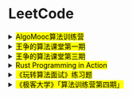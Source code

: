 # LeetCode

<details>
  <summary><mark>AlgoMooc算法训练营</mark></summary>

[AlgoMooc 算法训练营](https://t.1yb.co/wauG)

|#|Title|Languages|
| --- | --- | :---: |
|**一、第一周：数组、栈和队列**|第一周的内容是**数组、栈和队列相关的内容**，这部分内容比较简单，不会涉及到其它复杂的数据结构。||
|1）第一天课程内容|[预习内容：什么是数组](https://www.cxyxiaowu.com/16383.html)||
|[88][88l]|[88. 合并两个有序数组（简单）][88]|![rs]&nbsp;&nbsp;|
|[75][75l]|[75. 颜色分类（中等）][75]|![rs]&nbsp;&nbsp;|
|[16.16][lcci16.16]|[面试题 16.16. 部分排序（中等）][cci16.16]|![rs]&nbsp;&nbsp;|
|2）第二天课程内容|||
|[977][977l]|[977. 有序数组的平方（简单）][977]|![rs]&nbsp;&nbsp;|
|[11][11l]|[11. 盛最多水的容器（中等）][11]|![rs]&nbsp;&nbsp;|
|3）第三天课程内容|[队列和栈的相关知识](https://www.algomooc.com/606.html)||
| [20][20l]                      | [20. 有效的括号（简单）][20]                                 | ![rs]&nbsp;&nbsp; |
| [232][232l]                    | [232. 用栈实现队列（简单）][232]                             | ![rs]&nbsp;&nbsp; |
| [155][155l]                    | [155. 最小栈（简单）][155]                                   |    ![rs]&nbsp;    |
| 4）第三天课程内容（加餐）      |                                                              |                   |
|[offer09][offer09l]|[剑指 Offer 09. 用两个栈实现队列（简单）][offer09]|![rs]&nbsp;&nbsp;|
| [239][239l]                    | [239.滑动窗口的最大值（困难）][239]                          | ![rs]&nbsp;&nbsp; |
|[739][739l]| [739. 每日温度（中等）][739]                                 |![rs]&nbsp;|
| [42][42l]                      | [42.接雨水][42]                                              |    ![rs]&nbsp;    |
|**二、第二周：链表**|链表的算法题在面试中出现的最频繁，但是难度并不是很大，所以第二周我们开始加快速度，每一天刷五题！||
|1）第一天课程内容|链表的相关知识与解题技巧||
|[206][206l]|[206.反转链表（简单）][206]|![rs]&nbsp;|
|[21][21l]|[21.合并两个有序链表（简单）][21]|![rs]&nbsp;|
|[92][92l]|[92.反转链表II（中等）][92]|![rs]&nbsp;|
|[203][203l]|[203.移除链表元素（简单）][203]|![rs]&nbsp;|
|[25][25l]|[25.K个一组翻转链表（困难）][25]|![rs]&nbsp;|
|2）第二天课程内容|||
|[2][2l]|[2.两数相加（中等）][2]|![rs]&nbsp;|
|[160][160l]|[160.相交链表（简单）][160]|![rs]&nbsp;|
|[86][86l]|[86.分隔链表（中等）][86]|![rs]&nbsp;|
|[234][234l]|[234.回文链表（简单）][234]|![rs]&nbsp;|
|[138][138l]|[138.复制带随机指针的链表（中等）][138]|![rs]&nbsp;|
|3）第三天课程内容|||
|[23][23l]|[23.合并K个升序链表（困难）][23]|![rs]&nbsp;|
|[328][328l]|[328.奇偶链表（中等）][328]|![rs]&nbsp;|
|[445][445l]|[445.两数相加II（中等）][445]|![rs]&nbsp;|
|[offer06][offer06l]|[offer06.从尾到头打印链表（简单）][offer06]|![rs]&nbsp;|
||||
||||
||||
||||



</details>

<details>
  <summary><mark>王争的算法课堂第一期</mark></summary>

|#|Title|Languages|
| --- | --- | :---: |
|**题型**|**纯编程题**|**第一讲：纯编程题**|
|[1][1l]|[1.两数之和（简单）][1]|![rs]&nbsp;&nbsp;![go]&nbsp;&nbsp;|
|[1108][1108l]|[1108. IP 地址无效化（简单）][]|![rs]&nbsp;&nbsp;|
|[344][344l]|[344. 反转字符串（简单）][]|![rs]&nbsp;&nbsp;|
|[offer58-1][offer58-1l]|[剑指 Offer 58 - I. 翻转单词顺序（简单）][]|![rs]&nbsp;&nbsp;|
|[125][125l]|[125. 验证回文串（简单）][125]|![rs]&nbsp;&nbsp;|
|[9][9l]|[9. 回文数（简单）][9]|![rs]&nbsp;&nbsp;![go]&nbsp;&nbsp;|
|[58][58l]|[58. 最后一个单词的长度（简单）][58]|![rs]&nbsp;&nbsp;|
|[offer05][offer05l]|[剑指 Offer 05. 替换空格（简单）][]|![rs]&nbsp;&nbsp;|
|[offer58-2][offer58-2l]|[剑指 Offer 58 - II. 左旋转字符串（简单）][offer58-2]|![rs]&nbsp;&nbsp;![go]&nbsp;&nbsp;|
|[26][26l]|[26. 删除排序数组中的重复项（简单）][26]|![rs]&nbsp;&nbsp;![go]&nbsp;&nbsp;|
|[offer67][offer67l]|[剑指 Offer 67. 把字符串转换成整数（中等）][offer67]经典atoi()，注意范围越界处理|![rs]&nbsp;&nbsp;|
|**题型**|**找规律题**|**第二讲：找规律题**|
|[cci01.08][lcci01.08]|[面试题 01.08. 零矩阵 （简单）][]|![rs]&nbsp;&nbsp;|
|[offer61][offer61l]|[剑指 Offer 61. 扑克牌中的顺子(中等)][]|![rs]&nbsp;&nbsp;|
|[cci16.04][lcci16.04]|[面试题 16.11. 跳水板（简单）][]|![rs]&nbsp;&nbsp;|
|[cci01.05][lcci01.05]|[面试题 01.05. 一次编辑（中等）][]|![rs]&nbsp;&nbsp;|
|[cci16.15][lcci16.15]|[面试题 16.15. 珠玑妙算 （中等）][]|![rs]&nbsp;&nbsp;|
|[cci16.04][lcci16.04]|[面试题 16.04. 井字游戏（中等）][cci16.04]|![rs]&nbsp;&nbsp;|
|[55][55l]|[55. 跳跃游戏 （中等）][55]|![rs]&nbsp;&nbsp;![go]&nbsp;&nbsp;![java]&nbsp;&nbsp;![py]&nbsp;&nbsp;![js]&nbsp;&nbsp;![ts]&nbsp;&nbsp;|
|[48][48l]|[48. 旋转图像 （中等）][48]|![rs]&nbsp;&nbsp;![java]&nbsp;&nbsp;|
|[54][54l]|[54. 螺旋矩阵（中等，字节电商 22 届暑期实习，出处）][54]|![rs]&nbsp;&nbsp;![go]&nbsp;&nbsp;![java]&nbsp;&nbsp;|
|[240][240l]|[240. 搜索二维矩阵 II （中等）][240]|![rs]&nbsp;&nbsp;![go]&nbsp;&nbsp;![py]&nbsp;&nbsp;![js]&nbsp;&nbsp;![java]&nbsp;&nbsp;|
|**题型**|**链表**|**第三讲：数组、链表**|
|[203][203l]|[203. 移除链表元素 （简单）][203]|![rs]&nbsp;&nbsp;![go]&nbsp;&nbsp;![py]&nbsp;&nbsp;![js]&nbsp;&nbsp;![java]&nbsp;&nbsp;|
|[876][876l]|[876. 链表的中间结点（简单）][876]|![rs]&nbsp;&nbsp;![py]&nbsp;&nbsp;![java]&nbsp;&nbsp;|
|[83][83l]|[83. 删除排序链表中的重复元素（简单）][83]|![rs]&nbsp;&nbsp;![go]&nbsp;&nbsp;![py]&nbsp;&nbsp;![js]&nbsp;&nbsp;|
|[2][2l]|[2. 两数相加 （中等，腾讯 WXG 21 届秋招）][2]|![rs]&nbsp;&nbsp;![go]&nbsp;&nbsp;![py]&nbsp;&nbsp;![js]&nbsp;&nbsp;|
|[offer25][offer25l]|[剑指 Offer 25. 合并两个排序的链表 （中等）][offer25]|![rs]&nbsp;&nbsp;![go]&nbsp;&nbsp;![py]&nbsp;&nbsp;![js]&nbsp;&nbsp;|
|[369][369l]|[369. 给单链表加一（中等）][]|**未完成**|
|[offer22][offer22l]|[剑指 Offer 22. 链表中倒数第k个节点 （简单，百度 22 届暑期实习）][offer22]|![rs]&nbsp;&nbsp;![go]&nbsp;&nbsp;|
|[19][19l]|[19. 删除链表的倒数第 N 个结点 （中等）][19]|![rs]&nbsp;&nbsp;![go]&nbsp;&nbsp;![py]&nbsp;&nbsp;![js]&nbsp;&nbsp;|
|[160][160l]|[160. 相交链表（简单，新华智云 22 届暑期实习）][160]|![go]&nbsp;&nbsp;![py]&nbsp;&nbsp;![js]&nbsp;&nbsp;|
|[141][141l]|[141. 环形链表（简单） 判断链表中是否存在环 ][141]|![go]&nbsp;&nbsp;![py]&nbsp;&nbsp;![js]&nbsp;&nbsp;|
|[206][206l]|[206. 反转链表 （中等，阿里云存储 22 届暑期实习，出处）][206]|![rs]&nbsp;&nbsp;![go]&nbsp;&nbsp;![py]&nbsp;&nbsp;![js]&nbsp;&nbsp;|
|[234][234l]|[234. 回文链表 （中等，蚂蚁金服社招，我当年被Google同事面到的）][234]|![rs]&nbsp;&nbsp;![go]&nbsp;&nbsp;![py]&nbsp;&nbsp;![js]&nbsp;&nbsp;|
|[328][328l]|[328. 奇偶链表（中等，腾讯 WXG 21 届秋招][328]|![go]&nbsp;&nbsp;![java]&nbsp;&nbsp;|
|[25][25l]|[25. K 个一组翻转链表（困难，腾讯 WXG 21 届秋招）][25]|![rs]&nbsp;&nbsp;![go]&nbsp;&nbsp;|
|**题型**|**栈**|**第四讲：栈、队列**|
|[offer09][offer09l]|[剑指 Offer 09. 用两个栈实现队列（简单）][offer09]|![rs]&nbsp;&nbsp;![go]&nbsp;&nbsp;|
|[225][225l]|[225. 用队列实现栈（简单，字节实习，出处）][255]|![rs]&nbsp;&nbsp;![go]&nbsp;&nbsp;|
|[cci03.01][lcci03.01]|[面试题 03.01. 三合一（简单）][]|**未完成**|
|[20][20l]|[20. 有效的括号（简单）][20]|![rs]&nbsp;&nbsp;![go]&nbsp;&nbsp;|
|[cci16.26][lcci16.26]|[面试题 16.26. 计算器（中等）][cci16.26]|![rs]&nbsp;&nbsp;![go]&nbsp;&nbsp;![js]&nbsp;&nbsp;|
|[772][772l]|[772. 基本计算器 III（困难 包含括号 力扣会员）][]|**未完成**|
|[1047][1047l]|[1047. 删除字符串中的所有相邻重复项（简单）][1047]|![rs]&nbsp;&nbsp;![go]&nbsp;&nbsp;![py]&nbsp;&nbsp;![js]&nbsp;&nbsp;|
|[cci03.05][lcci03.05]|[面试题 03.05. 栈排序（中等）][cci03.05]|![rs]&nbsp;&nbsp;![go]&nbsp;&nbsp;|
|[155][155l]|[155. 最小栈（简单）][155]|![rs]&nbsp;&nbsp;![go]&nbsp;&nbsp;![js]&nbsp;&nbsp;|
|[offer31][offer31l]|[剑指 Offer 31. 栈的压入、弹出序列（中等）][offer31]|![rs]&nbsp;&nbsp;![go]&nbsp;&nbsp;![py]&nbsp;&nbsp;|
|**题型**|**以下选做**||
|[739][739l]|[739. 每日温度（中等）单调栈][739]|![rs]&nbsp;&nbsp;![go]&nbsp;&nbsp;![py]&nbsp;&nbsp;|
|[42][42l]|[42. 接雨水（困难）单调栈][]|![rs]&nbsp;&nbsp;|
|[84][84l]|[84. 柱状图中最大的矩形（困难）单调栈][]|![rs]&nbsp;&nbsp;|
|[cci03.06][lcci03.06]|[面试题 03.06. 动物收容所（中等） 队列][]|![rs]&nbsp;&nbsp;|
|[offer59-2][offer59-2l]|[剑指 Offer 59 - II. 队列的最大值（中等） 单调队列][]|![rs]&nbsp;&nbsp;|
|[offer59-1][offer59-1l]|[剑指 Offer 59 - I. 滑动窗口的最大值 （困难）单调队列][]|![rs]&nbsp;&nbsp;|
|**题型**|**递归和分治**|**第五讲：递归和分治**|
|[offer10-1][offer10-1l]|[剑指 Offer 10- I. 斐波那契数列 （简单）][offer10-1]|![rs]&nbsp;&nbsp;|
|[offer10-2][offer10-2l]|[剑指 Offer 10- II. 青蛙跳台阶问题（简单）][offer10-2]|![rs]&nbsp;&nbsp;|
|[cci08.01][lcci08.01]|[面试题 08.01. 三步问题 （简单）][cci08.01]|![rs]&nbsp;&nbsp;|
|[offer06][offer06l]|[剑指 Offer 06. 从尾到头打印链表 （简单）][offer06]|![rs]&nbsp;&nbsp;|
|[offer24][offer24l]|[剑指 Offer 24. 反转链表 （简单）][offer24]|![rs]&nbsp;&nbsp;|
|[offer16][offer16l]|[剑指 Offer 16. 数值的整数次方 （中等）][offer16]|![rs]&nbsp;&nbsp;|
|[cci08.05][lcci08.05]|[面试题 08.05. 递归乘法 （中等）][cci08.05]|![rs]&nbsp;&nbsp;|
|**题型**|**排序**|**第六讲: 排序**|
|[cci10.01][lcci10.01]|[面试题 10.01. 合并排序的数组 （简单）][cci10.01]|![rs]&nbsp;&nbsp;|
|[21][21l]|[21. 合并两个有序链表 （简单）][21]|![rs]&nbsp;&nbsp;|
|[242][242l]|[242. 有效的字母异位词（简单）][242]|![rs]&nbsp;&nbsp;|
|[1502][1502l]|[1502. 判断能否形成等差数列（简单）][1502]|![rs]&nbsp;&nbsp;|
|[252][252l]|[252. 会议室 （简单）][252]|![rs]&nbsp;&nbsp;|
|[56][56l]|[56. 合并区间（中等） ][56]|![rs]&nbsp;&nbsp;|
|[offer21][offer21l]|[剑指 Offer 21. 调整数组顺序使奇数位于偶数前面 （简单）][offer21]|![rs]&nbsp;&nbsp;|
|[75][75l]|[75. 颜色分类（中等）][75]|![rs]&nbsp;&nbsp;|
|[147][147l]|[147. 对链表进行插入排序（中等）][147]|![rs]&nbsp;&nbsp;|
|[148][148l]|[148. 排序链表（中等） 链表上的归并排序][148]|![rs]&nbsp;&nbsp;|
|[215][215l]|[215. 数组中的第K个最大元素（中等） ][215]|![rs]&nbsp;&nbsp;|
|[cci17.14][lcci17.14]|[面试题 17.14. 最小K个数 （中等）][cci17.14]|![rs]&nbsp;&nbsp;|
|[offer51][offer51l]|[剑指 Offer 51. 数组中的逆序对（困难）][offer51]|![rs]&nbsp;&nbsp;|
|**题型**|**二分查找**|**第七讲: 二分查找**|
|[704][704l]|[704. 二分查找（简单） 标准二分查找][704]|![rs]&nbsp;&nbsp;|
|[374][374l]|[374. 猜数字大小（简单）][374]|![rs]&nbsp;&nbsp;|
|[744][744l]|[744. 寻找比目标字母大的最小字母（简单）][744]|![rs]&nbsp;&nbsp;|
|[35][35l]|[35. 搜索插入位置（简单）][35]|![rs]&nbsp;&nbsp;|
|[34][34l]|[34. 在排序数组中查找元素的第一个和最后一个位置 （中等）][34]|![rs]&nbsp;&nbsp;|
|[cci10.05][lcci10.05]|[面试题 10.05. 稀疏数组搜索（简单） ][cci10.05]|![rs]&nbsp;&nbsp;|
|[33][33l]|[33. 搜索旋转排序数组（中等）无重复数据 ][33]|![rs]&nbsp;&nbsp;|
|[81][81l]|[81. 搜索旋转排序数组 II（中等）有重复数据][81]|![rs]&nbsp;&nbsp;|
|[153][153l]|[153. 寻找旋转排序数组中的最小值（中等） 无重复数据][153]|![rs]&nbsp;&nbsp;|
|[154][154l]|[154. 寻找旋转排序数组中的最小值 II （困难） 有重复数据][154]|![rs]&nbsp;&nbsp;|
|[852][852l]|[852. 山脉数组的峰顶索引（简单）峰值二分][852]|![rs]&nbsp;&nbsp;|
|[162][162l]|[162. 寻找峰值（中等）峰值二分][162]|![rs]&nbsp;&nbsp;|
|[367][367l]|[367. 有效的完全平方数（简单）二分答案][367]|![rs]&nbsp;&nbsp;|
|[69][69l]|[69. x 的平方根（简单）二分答案][69]|![rs]&nbsp;&nbsp;|
|[875][875l]|[875. 爱吃香蕉的珂珂（中等）二分答案][875]|![rs]&nbsp;&nbsp;|
|[658][658l]|[658. 找到 K 个最接近的元素（中等）][658]|![rs]&nbsp;&nbsp;|
|[74][74l]|[74. 搜索二维矩阵（中等） 二维转一维，二分查找][74]|![rs]&nbsp;&nbsp;|
|**题型**|**哈希表**|**第八讲: 哈希表**|
|[1][1l]|[1. 两数之和 （简单） 两数之和][1]|![rs]&nbsp;&nbsp;|
|[15][15l]|[15. 三数之和（中等）三数之和][15]|![rs]&nbsp;&nbsp;|
|[160][160l]|[160. 相交链表（简单，新华智云 22 届暑期实习） ][160]||![rs]&nbsp;&nbsp;
|[141][141l]|[141. 环形链表（简单） 判断链表中是否存在环 ][141]|![rs]&nbsp;&nbsp;|
|[cci02.01][lcci02.01]|[面试题 02.01. 移除重复节点（中等） 借助哈希表][cci02.01]|![rs]&nbsp;&nbsp;|
|[cci16.02][lcci16.02]|[面试题 16.02. 单词频率 （简单）][cci16.02]|![rs]&nbsp;&nbsp;|
|[cci01.02][lcci01.02]|[面试题 01.02. 判定是否互为字符重排（简单）][cci01.02]|![rs]&nbsp;&nbsp;|
|[offer03][offer03l]|[剑指 Offer 03. 数组中重复的数字 （简单） ][offer03]|![rs]&nbsp;&nbsp;|
|[242][242l]|[242. 有效的字母异位词（简单）][242]|![rs]&nbsp;&nbsp;|
|[49][49l]|[49. 字母异位词分组（中等）][49]|![rs]&nbsp;&nbsp;|
|[136][136l]|[136. 只出现一次的数字（简单）][136]|![rs]&nbsp;&nbsp;|
|[349][349l]|[349. 两个数组的交集 （简单）][349]|![rs]&nbsp;&nbsp;|
|[1122][1122l]|[1122. 数组的相对排序（中等）][1122]||![rs]&nbsp;&nbsp;
|[706][706l]|[706. 设计哈希映射（简单）][706]|![rs]&nbsp;&nbsp;|
|[146][146l]|[146. LRU 缓存机制 （中等）标准的LRU][146]|![rs]&nbsp;&nbsp;|
|[cci16.21][lcci16.21]|[面试题 16.21. 交换和（中等） 找规律，可以借助哈希表优化][cci16.21]|![rs]&nbsp;&nbsp;|
|**题型**|**二叉树**|**第九讲: 二叉树**|
|||**题型1：二叉树前中后序遍历**|
|[144][144l]|[144. 二叉树的前序遍历（简单）][144]|![rs]&nbsp;&nbsp;|
|[94][94l]|[94. 二叉树的中序遍历 （简单）][94]|![rs]&nbsp;&nbsp;|
|[145][145l]|[145. 二叉树的后序遍历（简单）][145]|![rs]&nbsp;&nbsp;|
|[589][589l]|[589. N 叉树的前序遍历（简单）][589]|![rs]&nbsp;&nbsp;|
|[590][590l]|[590. N 叉树的后序遍历（简单）][590]|![rs]&nbsp;&nbsp;|
|||**题型2：二叉树按层遍历**|
|[offer32-1][offer32-1l]|[剑指 Offer 32 - I. 从上到下打印二叉树（中等） ][offer32-1]|![rs]&nbsp;&nbsp;|
|[102][102l]|[102. 二叉树的层序遍历（中等） ][102]|![rs]&nbsp;&nbsp;|
|[offer32-3][offer32-3l]|[剑指 Offer 32 - III. 从上到下打印二叉树 III （中等）][offer32-3]|![rs]&nbsp;&nbsp;|
|[429][429l]|[429. N 叉树的层序遍历（中等）][429]|![rs]&nbsp;&nbsp;|
|[513][513l]|[513. 找树左下角的值（中等）][513]|![rs]&nbsp;&nbsp;|
|||**题型3：二叉树上的递归**|
|[104][104l]|[104. 二叉树的最大深度（简单） ][104]|![rs]&nbsp;&nbsp;|
|[543][543l]|[543. 二叉树的直径（简单）][543]|![rs]&nbsp;&nbsp;|
|[559][559l]|[559. N 叉树的最大深度（简单）][559]|![rs]&nbsp;&nbsp;|
|[offer55-2][offer55-2l]|[剑指 Offer 55 - II. 平衡二叉树（中等）][offer55-2]|![rs]&nbsp;&nbsp;|
|[617][617l]|[617. 合并二叉树（简单）][617]|![rs]&nbsp;&nbsp;|
|[226][226l]|[226. 翻转二叉树 （简单）][226]|![rs]&nbsp;&nbsp;|
|[101][101l]|[101. 对称二叉树（中等）][101]|![rs]&nbsp;&nbsp;|
|[98][98l]|[98. 验证二叉搜索树（中等）][98]|![rs]&nbsp;&nbsp;|
|||**题型4：二叉查找树**|
|[offer54][offer54l]|[剑指 Offer 54. 二叉搜索树的第k大节点（中等）][offer54]|![rs]&nbsp;&nbsp;|
|[538][538l]|[538. 把二叉搜索树转换为累加树 （中等）][538]|![rs]&nbsp;&nbsp;|
|[cci04.06][lcci04.06]|[面试题 04.06. 后继者（中等）][cci04.06]|![rs]&nbsp;&nbsp;|
|||**题型5：LCA最近公共祖先**|
|[236][236l]|[236. 二叉树的最近公共祖先（中等） ][236]|![rs]&nbsp;&nbsp;|
|[offer68-1][offer68-1l]|[剑指 Offer 68 - I. 二叉搜索树的最近公共祖先（中等） ][offer68-1]|![rs]&nbsp;&nbsp;|
|||**题型6：二叉树转单、双、循环链表**|
|[114][114l]|[114. 二叉树展开为链表（中等）][114]|![rs]&nbsp;&nbsp;|
|[cci17.12][lcci17.12]|[面试题 17.12. BiNode（中等）][cci17.12]|![rs]&nbsp;&nbsp;|
|[offer36][offer36l]|[剑指 Offer 36. 二叉搜索树与双向链表（中等）][offer36]|![rs]&nbsp;&nbsp;|
|[cci04.03][lcci04.03]|[面试题 04.03. 特定深度节点链表（中等）][cci04.03]|![rs]&nbsp;&nbsp;|
|||**题型7：按照遍历结果反向构建二叉树**|
|[105][105l]|[105. 从前序与中序遍历序列构造二叉树（中等）][105]|![rs]&nbsp;&nbsp;|
|[889][889l]|[889. 根据前序和后序遍历构造二叉树（中等）][889]|![rs]&nbsp;&nbsp;|
|[106][106l]|[106. 从中序与后序遍历序列构造二叉树（中等）[106]]|![rs]&nbsp;&nbsp;|
|[offer33][offer33l]|[剑指 Offer 33. 二叉搜索树的后序遍历序列（中等）][offer33]|![rs]&nbsp;&nbsp;|
|||**题型8：二叉树上的最长路径和**|
|[offer34][offer34l]|[剑指 Offer 34. 二叉树中和为某一值的路径（中等）][offer34]|![rs]&nbsp;&nbsp;|
|[124][124l]|[124. 二叉树中的最大路径和 （困难）][124]|![rs]&nbsp;&nbsp;|
|[437][437l]|[437. 路径总和 III （困难）][437]|![rs]&nbsp;&nbsp;|
|**题型**|**回溯**|**第十讲: 回溯**|
|[cci08.12][lcci08.12]|[面试题 08.12. 八皇后（困难）][cci08.12]|![rs]&nbsp;&nbsp;|
|[51][51l]|[51. N 皇后（困难）][51]|![rs]&nbsp;&nbsp;|
|[37][37l]|[37. 解数独][37]|![rs]&nbsp;&nbsp;|
|[17][17l]|[17. 电话号码的字母组合 （中等）][17]|![rs]&nbsp;&nbsp;|
|[77][77l]|[77. 组合 （中等） 给n个数返回所有k个数的组合][77]||![rs]&nbsp;&nbsp;
|[78][78l]|[78. 子集（中等） 所有的组合][78]|![rs]&nbsp;&nbsp;|
|[90][90l]|[90. 子集 II（中等）有重复数据][90]|![rs]&nbsp;&nbsp;|
|[46][46l]|[46. 全排列 （中等） 所有排列][46]|![rs]&nbsp;&nbsp;|
|[47][47l]|[47. 全排列 II（中等） 有重复数据][47]|![rs]&nbsp;&nbsp;|
|[39][39l]|[39. 组合总和 （中等） 选出某几个数相加为给定和，无重复数据，可以使用多次，不能有重复答案][39]|![rs]&nbsp;&nbsp;|
|[40][40l]|[40. 组合总和 II（中等）选出某几个数相加为给定和，有重复数据，只能使用一次，不能有重复答案][40]|![rs]&nbsp;&nbsp;|
|[216][216l]|[216. 组合总和 III（中等） 选出k个数相加为给定和，没有重复数据，只能使用一次][216]||
|[131][131l]|[131. 分割回文串（中等）][131]|![rs]&nbsp;&nbsp;|
|[93][93l]|[93. 复原 IP 地址（中等）][93]|![rs]&nbsp;&nbsp;|
|[22][22l]|[22. 括号生成（中等） ][22]|![rs]&nbsp;&nbsp;|
|**题型**|**DFS**|**第十一讲: DFS**|
|[offer13][offer13l]|[剑指 Offer 13. 机器人的运动范围（中等）][offer13]|![rs]&nbsp;&nbsp;|
|[cci08.10][lcci08.10]|[面试题 08.10. 颜色填充（简单）][cci08.10]|![rs]&nbsp;&nbsp;|
|[cci04.01][lcci04.01]|[面试题 04.01. 节点间通路（中等）][cci04.01]|![rs]&nbsp;&nbsp;|
|[200][200l]|[200. 岛屿数量（中等）][200]|![rs]&nbsp;&nbsp;|
|[cci16.19][lcci16.19]|[面试题 16.19. 水域大小（中等）][cci16.19]|![rs]&nbsp;&nbsp;|
|[207][207l]|[207. 课程表（中等）][207]|![rs]&nbsp;&nbsp;|
|[79][79l]|[79. 单词搜索（中等）][79]|![rs]&nbsp;&nbsp;|
|[1306][1306l]|[1306. 跳跃游戏 III（中等）][1306]|![rs]&nbsp;&nbsp;|
|[752][752l]|[752. 打开转盘锁（中等）][752]|![rs]&nbsp;&nbsp;|
||**以下选做**||
|[cci17.22][lcci17.22]|[面试题 17.22. 单词转换（困难） ][cci17.22]|![rs]&nbsp;&nbsp;|
|[cci17.07][lcci17.07]|[面试题 17.07. 婴儿名字（困难） ][cci17.07]|![rs]&nbsp;&nbsp;|
|[529][529l]|[529. 扫雷游戏（困难）][529]|![rs]&nbsp;&nbsp;|
|[127][127l]|[127. 单词接龙（困难）][127]|![rs]&nbsp;&nbsp;|
|[126][126l]|[126. 单词接龙 II（困难）][126]|![rs]&nbsp;&nbsp;|
|**题型**|**堆**|**第十二讲: 堆**|
|[23][23l]|[23. 合并K个升序链表(困难) ][23]|![rs]&nbsp;&nbsp;|
|[347][347l]|[347. 前 K 个高频元素（中等） ][347]|![rs]&nbsp;&nbsp;|
|[973][973l]|[973. 最接近原点的 K 个点（中等）][973]|![rs]&nbsp;&nbsp;|
|[295][295l]|[295. 数据流的中位数（困难）][295]|![rs]&nbsp;&nbsp;|
|[313][313l]|[313. 超级丑数（中等）][313]|![rs]&nbsp;&nbsp;|
|**题型**|**Trie树**|**第十三讲: Trie树**|
|[208][208l]|[208. 实现 Trie (前缀树) （中等） 标准Trie树][208]|![rs]&nbsp;&nbsp;|
||**以下为选做题目**||
|[cci17.17][lcci17.17]|[面试题 17.17. 多次搜索（中等） 标准AC自动机，不过写AC自动机太复杂，Trie树搞定][cci17.17]|![rs]&nbsp;&nbsp;|
|[212][212l]|[212. 单词搜索 II（困难）][212]|![rs]&nbsp;&nbsp;|
|**题型**|**背包**|**第十四讲: 背包**|
|[416][416l]|[416. 分割等和子集][416]|![rs]&nbsp;&nbsp;|
|[494][494l]|[494. 目标和][494]|![rs]&nbsp;&nbsp;|
|[322][322l]|[322. 零钱兑换 ][322]|![rs]&nbsp;&nbsp;|
|[518][518l]|[518. 零钱兑换 II][518]|![rs]&nbsp;&nbsp;|
|[279][279l]|[279. 完全平方数][279]|![rs]&nbsp;&nbsp;|
|**题型**|**打家劫舍**|**第十五讲: 打家劫舍**|
|[198][198l]|[198. 打家劫舍][198]|![rs]&nbsp;&nbsp;|
|[337][337l]|[337. 打家劫舍 III  ][337]|![rs]&nbsp;&nbsp;|
|[cci17.16][lcci17.16]|[面试题 17.16. 按摩师][cci17.16]|![rs]&nbsp;&nbsp;|
|**题型**|**买卖股票**|**第十六讲: 买卖股票**|
|[121][121l]|[121. 买卖股票的最佳时机][121]|![rs]&nbsp;&nbsp;|
|[122][122l]|[122. 买卖股票的最佳时机 II][122]|![rs]&nbsp;&nbsp;|
|[714][714l]|[714. 买卖股票的最佳时机含手续][714]|![rs]&nbsp;&nbsp;|
|[309][309l]|[309. 最佳买卖股票时机含冷冻期][309]|![rs]&nbsp;&nbsp;|
|[300][300l]|[300. 最长递增子序列][300]|![rs]&nbsp;&nbsp;|
|[62][62l]|[62. 不同路径][62]|![rs]&nbsp;&nbsp;|
|[64][64l]|[64. 最小路径和][64]|![rs]&nbsp;&nbsp;|
|[offer47][offer47l]|[剑指 Offer 47. 礼物的最大价值][offer47]|![rs]&nbsp;&nbsp;|
|[1143][1143l]|[1143. 最长公共子序列][1143]|![rs]&nbsp;&nbsp;|
|[72][72l]|[72. 编辑距离 ][72]|![rs]&nbsp;&nbsp;|
|[10][10l]|[10. 正则表达式匹配][10]|![rs]&nbsp;&nbsp;|
|[offer14-1][offer14-1l]|[剑指 Offer 14- I. 剪绳子][offer14-1]|![rs]&nbsp;&nbsp;|
|[offer46][offer46l]|[剑指 Offer 46. 把数字翻译成字符串][offer46]|![rs]&nbsp;&nbsp;|
|[139][139l]|[139. 单词拆分][139]|![rs]&nbsp;&nbsp;|
|[437][437l]|[437. 路径总和 III][437]|![rs]&nbsp;&nbsp;|
|**题型**|**双指针**|**第十七讲: 双指针**|
|[344][344l]|[344. 反转字符串][344]|![rs]&nbsp;&nbsp;|
|[cci16.24][lcci16.24]|[面试题 16.24. 数对和（例题1）][cci16.24]|![rs]&nbsp;&nbsp;|
|[1][1l]|[1. 两数之和][1]|![rs]&nbsp;&nbsp;|
|[15][15l]|[15. 三数之和][15]|![rs]&nbsp;&nbsp;|
|[offer21][offer21l]|[剑指 Offer 21. 调整数组顺序使奇数位于偶数前面 ][offer21]|![rs]&nbsp;&nbsp;|
|[75][75l]|[75. 颜色分类 ][75]|![rs]&nbsp;&nbsp;|
|[283][283l]|[283. 移动零 已排序未排序指针（例题2）][283]|![rs]&nbsp;&nbsp;|
|[cci16.06][lcci16.06]|[面试题 16.06. 最小差 类似合并两个有序数组（例题3）][cci16.06]|![rs]&nbsp;&nbsp;|
|[cci17.11][lcci17.11]|[面试题 17.11. 单词距离 类似合并两个有序数组][cci17.11]|![rs]&nbsp;&nbsp;|
|**题型**|**滑动窗口**|**第十八讲: 滑动窗口**|
|[offer57-2][offer57-2l]|[剑指 Offer 57 - II. 和为s的连续正数序列 （例题1）][offer57-2]|![rs]&nbsp;&nbsp;|
|[offer48][offer48l]|[剑指 Offer 48. 最长不含重复字符的子字符串 （例题2）][offer48]|![rs]&nbsp;&nbsp;|
|[438][438l]|[438. 找到字符串中所有字母异位词 ][438]|![rs]&nbsp;&nbsp;|
|[76][76l]|[76. 最小覆盖子串 ][76]|![rs]&nbsp;&nbsp;|
|**题型**|**前缀后缀统计**|**第十九讲: 前缀后缀统计**|
|[53][53l]|[53. 最大子序和][53]|![rs]&nbsp;&nbsp;|
|[238][238l]|[238. 除自身以外数组的乘积][238]|![rs]&nbsp;&nbsp;|
|[cci05.03][lcci05.03]|[面试题 05.03. 翻转数位][cci05.03]|![rs]&nbsp;&nbsp;|
|[42][42l]|[42. 接雨水][42]|![rs]&nbsp;&nbsp;|
|**题型**|**位运算**|**第二十讲: 位运算**|
|[191][191l]|[191. 位1的个数 （例题1）][191]|![rs]&nbsp;&nbsp;|
|[461][461l]|[461. 汉明距离（例题2）][461]|![rs]&nbsp;&nbsp;|
|[cci05.06][lcci05.06]|[面试题 05.06. 整数转换][cci05.06]|![rs]&nbsp;&nbsp;|
|[cci05.07][lcci05.07]|[面试题 05.07. 配对交换 ][cci05.07]|![rs]&nbsp;&nbsp;|
|[cci05.01][lcci05.01]|[面试题 05.01. 插入 ][cci05.01]|![rs]&nbsp;&nbsp;|
|[cci17.04][lcci17.04]|[面试题 17.04. 消失的数字][cci17.04]|![rs]&nbsp;&nbsp;|
|[offer56-1][offer56-1l]|[剑指 Offer 56 - I. 数组中数字出现的次数][offer56-1]|![rs]&nbsp;&nbsp;|
|[offer56-2][offer56-2l]|[剑指 Offer 56 - II. 数组中数字出现的次数 II ][offer56-2]|![rs]&nbsp;&nbsp;|
|[cci16.01][lcci16.01]|[面试题 16.01. 交换数字][cci16.01]|![rs]&nbsp;&nbsp;|
|[231][231l]|[231. 2 的幂][231]|![rs]&nbsp;&nbsp;|

</details>

<details>
  <summary><mark>王争的算法课堂第三期</mark></summary>

|#|Title|Languages|
| --- | --- | :---: |
</details>

<details>
    <summary><mark>Rust Programming in Action</mark></summary>

《Rust编程：入门、实战与进阶》源码 [inrust/Rust-Programming-in-Action](https://github.com/inrust/Rust-Programming-in-Action)

|#|Title|Languages|
| --- | --- | :---: |
|12.1|数据结构实战|数组|
|[283][283l]|[283.移动零（简单）][283]|![rs]&nbsp;&nbsp;![go]&nbsp;&nbsp;|
|[66][66l]|[66.加一（简单）][66]|![rs]&nbsp;&nbsp;![go]&nbsp;&nbsp;|
|[26][26l]|[26.删除有序数组中的重复项（简单）][26]|![rs]&nbsp;&nbsp;![go]&nbsp;&nbsp;|
|12.2|数据结构实战|栈与队列|
|[155][155l]|[155.最小栈（简单）][155]|![rs]&nbsp;&nbsp;![go]&nbsp;&nbsp;|
|[20][20l]|[20.有效的括号（简单）][20]|![rs]&nbsp;&nbsp;![go]&nbsp;&nbsp;|
|[239][239l]|[239.滑动窗口最大值（困难）][239]|![rs]&nbsp;&nbsp;![go]&nbsp;&nbsp;|
|12.3|数据结构实战|哈希表|
|[1][1l]|[1.两数之和（简单）][1]|![rs]&nbsp;&nbsp;![go]&nbsp;&nbsp;|
|[242][242l]|[242.有效字母异位词（简单）][242]|![rs]&nbsp;&nbsp;![go]&nbsp;&nbsp;|
|[49][49l]|[49.字母异位词分组（中等）][49]|![rs]&nbsp;&nbsp;![go]&nbsp;&nbsp;|
|12.4|数据结构实战|链表|
|[206][206l]|[206.反转链表（简单）][206]|![rs]&nbsp;&nbsp;![go]&nbsp;&nbsp;|
|[876][876l]|[876.链表的中间节点（简单）][876]|![rs]&nbsp;&nbsp;![go]&nbsp;&nbsp;|
|[21][21l]|[21.合并有序链表（简单）][21]|![rs]&nbsp;&nbsp;![go]&nbsp;&nbsp;|
|[19][19l]|[19. 删除链表的倒数第 N 个结点（中等）][19]|![rs]&nbsp;&nbsp;![go]&nbsp;&nbsp;|
|12.5|数据结构实战|树|
|[144][144l]|[144.二叉树的前序遍历（简单）][144]|![rs]&nbsp;&nbsp;![go]&nbsp;&nbsp;|
|[94][94l]|[94.二叉树的中序遍历（简单）][94]|![rs]&nbsp;&nbsp;![go]&nbsp;&nbsp;|
|[145][145l]|[145.二叉树的后序遍历（简单）][145]|![rs]&nbsp;&nbsp;![go]&nbsp;&nbsp;|
|[102][102l]|[102.二叉树的层次遍历（中等）][102]|![rs]&nbsp;&nbsp;![go]&nbsp;&nbsp;|
|[701][701l]|[701.二叉搜索树中的插入操作（简单）][701]|![rs]&nbsp;&nbsp;![go]&nbsp;&nbsp;|
|13.1|算法实战|递归、分治和回溯|
|[50][50l]|[50.pow(x,n)（中等）][50]|![rs]&nbsp;&nbsp;![go]&nbsp;&nbsp;|
|[70][70l]|[70.爬楼梯（简单）][70]|![rs]&nbsp;&nbsp;![go]&nbsp;&nbsp;|
|[22][22l]|[22.括号生成（中等）][22]|![rs]&nbsp;&nbsp;![go]&nbsp;&nbsp;|
|[78][78l]|[78.子集（中等）][78]|![rs]&nbsp;&nbsp;![go]&nbsp;&nbsp;|
|[77][77l]|[77.组合（中等）][77]|![rs]&nbsp;&nbsp;![go]&nbsp;&nbsp;|
|[51][51l]|[51.N皇后（困难）][51]|![rs]&nbsp;&nbsp;![go]&nbsp;&nbsp;|
|13.2|算法实战|二分查找|
|[33][33l]|[33.搜索旋转排序数组（中等）][33]|![rs]&nbsp;&nbsp;![go]&nbsp;&nbsp;|
|[153][153l]|[153.寻找旋转排序数组中的最小值（中等）][153]|![rs]&nbsp;&nbsp;![go]&nbsp;&nbsp;|
|[367][367l]|[367.有效的完全平方数（简单）][367]|![rs]&nbsp;&nbsp;![go]&nbsp;&nbsp;|
|13.3|算法实战|深度与广度优先搜索|
|[104][104l]|[104.二叉树的最大深度（简单）][104]|![rs]&nbsp;&nbsp;![go]&nbsp;&nbsp;|
|[111][111l]|[111.二叉树的最小深度（简单）][111]|![rs]&nbsp;&nbsp;![go]&nbsp;&nbsp;|
|[700][700l]|[700.二叉搜索树中的搜索（简单）][700]|![rs]&nbsp;&nbsp;![go]&nbsp;&nbsp;|
|13.4|算法实战|排序算法|
|[215][215l]|[215.数组中的第k个最大元素（中等）][215]|![rs]&nbsp;&nbsp;![go]&nbsp;&nbsp;|
|[56][56l]|[56.合并区间（中等）][56]|![rs]&nbsp;&nbsp;![go]&nbsp;&nbsp;|
|[493][493l]|[493.翻转对（困难）][493]|![rs]&nbsp;&nbsp;![go]&nbsp;&nbsp;|
|13.4|算法实战|动态规划|
|[70][70l]|[70.爬楼梯（简单）][70]|![rs]&nbsp;&nbsp;![go]&nbsp;&nbsp;|
|[64][64l]|[64.最小路径和（中等）][64]|![rs]&nbsp;&nbsp;![go]&nbsp;&nbsp;|
|[120][120l]|[120.三角形最小路径和（中等）][120]|![rs]&nbsp;&nbsp;![go]&nbsp;&nbsp;|
|[322][322l]|[322.零钱兑换（中等）][322]|![rs]&nbsp;&nbsp;![go]&nbsp;&nbsp;|
|[300][300l]|[300.最长递增子序列（中等）][300]|![rs]&nbsp;&nbsp;![go]&nbsp;&nbsp;|
|[72][72l]|[72.编辑距离（困难）][72]|![rs]&nbsp;&nbsp;![go]&nbsp;&nbsp;|


</details>

<details>
    <summary><mark>《玩转算法面试》练习题</mark></summary>

慕课网实战课程 [《玩转算法面试》](https://coding.imooc.com/class/82.html)

官方代码仓 https://github.com/liuyubobobo/Play-with-Algorithm-Interview 

课程练习题的参考答案可以在刘宇波老师的 [Leetcode](https://github.com/liuyubobobo/Play-Leetcode) 题解代码仓 中查询参考代码。

|#|Title|Languages|
| --- | --- | :---: |
</details>

<details>
    <summary><mark>《极客大学》「算法训练营第四期」</mark></summary>

|#|Title|Languages|
| --- | --- | :---: |
</details>

[rs]:./ico/rust.png
[go]:./ico/go.ico
[py]:./ico/python.ico
[js]:./ico/javascript.png

[ts]:./ico/typescript.png
[c]:./ico/c++.png
[java]:./ico/java.png

[1]:./0001-Two-Sum
[2]:./0002-add-two-numbers
[9]:./0009-palindrome-number
[11]:./0011-container-with-most-water
[19]:./0019-remove-nth-node-from-end-of-list
[20]:./0020-valid-parentheses
[21]:./0021-merge-two-sorted-lists
[25]:./0025-reverse-nodes-in-k-group
[26]:./0026-remove-duplicates-from-sorted-array
[48]:./0048-rotate-image
[49]:./0049-group-anagrams
[54]:./0054-spiral-matrix
[55]:./0055-jump-game
[58]:./0058-length-of-last-word
[66]:./0066-plus-one
[75]:./0075-sort-colors
[83]:./0083-remove-duplicates-from-sorted-list
[86]:./0086-partition-list
[88]:./0088-merge-sorted-array
[92]:./0092-reverse-linked-list-ii
[125]:./0125-valid-palindrome
[141]:./0141-linked-list-cycle
[155]:./0155-min-stack
[160]:./0160-intersection-of-two-linked-lists
[164]:./0164-maximum-gap
[203]:./0203-remove-linked-list-elements
[206]:./0206-reverse-linked-list
[232]:./0232-implement-queue-using-stacks
[234]:./0234-palindrome-linked-list
[239]:./0239-sliding-window-maximum
[240]:./0240-search-a-2d-matrix-ii
[242]:./0242-valid-anagram
[255]:./0255-implement-stack-using-queues
[283]:./0283-move-zeroes
[328]:./0328-odd-even-linked-list
[739]:./0739-daily-temperatures
[876]:./0876-middle-of-the-linked-list
[977]:./0977-squares-of-a-sorted-array
[1047]:./1047-remove-all-adjacent-duplicates-in-string
[cci03.05]:./cci03.05-sort-of-stacks-lcci
[cci16.04]:./cci16.04-tic-tac-toe-lcci
[cci16.16]:./cci16.16-sub-sort-lcci
[cci16.26]:./cci16.26-calculator-lcci
[offer09]:./offer09-yong-liang-ge-zhan-shi-xian-dui-lie-lcof
[offer22]:./offer22-lian-biao-zhong-dao-shu-di-kge-jie-dian-lcof
[offer25]:./offer25-he-bing-liang-ge-pai-xu-de-lian-biao-lcof
[offer31]:./offer31-zhan-de-ya-ru-dan-chu-xu-lie-lcof
[offer58-2]:./offer58-II-zuo-xuan-zhuan-zi-fu-chuan-lcof
[offer67]:./offer67-ba-zi-fu-chuan-zhuan-huan-cheng-zheng-shu-lcof

[offer03l]:https://leetcode-cn.com/problems/shu-zu-zhong-zhong-fu-de-shu-zi-lcof/
[offer05l]:https://leetcode-cn.com/problems/ti-huan-kong-ge-lcof/
[offer06l]:https://leetcode-cn.com/problems/cong-wei-dao-tou-da-yin-lian-biao-lcof/
[offer09l]:https://leetcode-cn.com/problems/yong-liang-ge-zhan-shi-xian-dui-lie-lcof/
[offer10-1l]:https://leetcode-cn.com/problems/fei-bo-na-qi-shu-lie-lcof/
[offer10-2l]:https://leetcode-cn.com/problems/qing-wa-tiao-tai-jie-wen-ti-lcof/
[offer13l]:https://leetcode-cn.com/problems/ji-qi-ren-de-yun-dong-fan-wei-lcof/
[offer14-1l]:https://leetcode-cn.com/problems/jian-sheng-zi-lcof/
[offer16l]:https://leetcode-cn.com/problems/shu-zhi-de-zheng-shu-ci-fang-lcof/
[offer21l]:https://leetcode-cn.com/problems/diao-zheng-shu-zu-shun-xu-shi-qi-shu-wei-yu-ou-shu-qian-mian-lcof/
[offer22l]:https://leetcode-cn.com/problems/lian-biao-zhong-dao-shu-di-kge-jie-dian-lcof/
[offer24l]:https://leetcode-cn.com/problems/fan-zhuan-lian-biao-lcof/
[offer25l]:https://leetcode-cn.com/problems/he-bing-liang-ge-pai-xu-de-lian-biao-lcof/
[offer31l]:https://leetcode-cn.com/problems/zhan-de-ya-ru-dan-chu-xu-lie-lcof/
[offer32-1l]:https://leetcode-cn.com/problems/cong-shang-dao-xia-da-yin-er-cha-shu-lcof/
[offer32-3l]:https://leetcode-cn.com/problems/cong-shang-dao-xia-da-yin-er-cha-shu-iii-lcof/
[offer33l]:https://leetcode-cn.com/problems/er-cha-sou-suo-shu-de-hou-xu-bian-li-xu-lie-lcof/
[offer34l]:https://leetcode-cn.com/problems/er-cha-shu-zhong-he-wei-mou-yi-zhi-de-lu-jing-lcof/
[offer36l]:https://leetcode-cn.com/problems/er-cha-sou-suo-shu-yu-shuang-xiang-lian-biao-lcof/
[offer46l]:https://leetcode-cn.com/problems/ba-shu-zi-fan-yi-cheng-zi-fu-chuan-lcof/
[offer47l]:https://leetcode-cn.com/problems/li-wu-de-zui-da-jie-zhi-lcof/
[offer48l]:https://leetcode-cn.com/problems/zui-chang-bu-han-zhong-fu-zi-fu-de-zi-zi-fu-chuan-lcof/
[offer51l]:https://leetcode-cn.com/problems/shu-zu-zhong-de-ni-xu-dui-lcof/
[offer54l]:https://leetcode-cn.com/problems/er-cha-sou-suo-shu-de-di-kda-jie-dian-lcof/
[offer55-2l]:https://leetcode-cn.com/problems/ping-heng-er-cha-shu-lcof/
[offer56-1l]:https://leetcode-cn.com/problems/shu-zu-zhong-shu-zi-chu-xian-de-ci-shu-lcof/
[offer56-2l]:
[offer57-2l]:https://leetcode-cn.com/problems/he-wei-sde-lian-xu-zheng-shu-xu-lie-lcof/
[offer58-1l]:https://leetcode-cn.com/problems/length-of-last-word/
[offer58-2l]:https://leetcode-cn.com/problems/zuo-xuan-zhuan-zi-fu-chuan-lcof/
[offer59-1l]:https://leetcode-cn.com/problems/hua-dong-chuang-kou-de-zui-da-zhi-lcof/
[offer59-2l]:https://leetcode-cn.com/problems/hua-dong-chuang-kou-de-zui-da-zhi-lcof/
[offer61l]:https://leetcode-cn.com/problems/bu-ke-pai-zhong-de-shun-zi-lcof/
[offer67l]:https://leetcode-cn.com/problems/ba-zi-fu-chuan-zhuan-huan-cheng-zheng-shu-lcof/
[offer68-1l]:https://leetcode-cn.com/problems/er-cha-sou-suo-shu-de-zui-jin-gong-gong-zu-xian-lcof/

[lcci01.02]:https://leetcode-cn.com/problems/check-permutation-lcci/
[lcci01.05]:https://leetcode-cn.com/problems/one-away-lcci/
[lcci01.08]:https://leetcode-cn.com/problems/zero-matrix-lcci/
[lcci02.01]:https://leetcode-cn.com/problems/remove-duplicate-node-lcci/
[lcci03.01]:https://leetcode-cn.com/problems/three-in-one-lcci/
[lcci03.05]:https://leetcode-cn.com/problems/sort-of-stacks-lcci/
[lcci03.06]:https://leetcode-cn.com/problems/animal-shelter-lcci/
[lcci04.01]:https://leetcode-cn.com/problems/route-between-nodes-lcci/
[lcci04.03]:https://leetcode-cn.com/problems/list-of-depth-lcci/
[lcci04.06]:https://leetcode-cn.com/problems/successor-lcci/
[lcci05.01]:https://leetcode-cn.com/problems/insert-into-bits-lcci/
[lcci05.03]:https://leetcode-cn.com/problems/reverse-bits-lcci/
[lcci05.06]:https://leetcode-cn.com/problems/convert-integer-lcci/
[lcci05.07]:https://leetcode-cn.com/problems/exchange-lcci/
[lcci08.01]:https://leetcode-cn.com/problems/three-steps-problem-lcci/
[lcci08.05]:https://leetcode-cn.com/problems/recursive-mulitply-lcci/
[lcci08.10]:https://leetcode-cn.com/problems/color-fill-lcci/
[lcci08.12]:https://leetcode-cn.com/problems/eight-queens-lcci/
[lcci10.01]:https://leetcode-cn.com/problems/sorted-merge-lcci/
[lcci10.05]:https://leetcode-cn.com/problems/sparse-array-search-lcci/
[lcci16.01]:https://leetcode-cn.com/problems/swap-numbers-lcci/
[lcci16.02]:https://leetcode-cn.com/problems/words-frequency-lcci/
[lcci16.04]:https://leetcode-cn.com/problems/tic-tac-toe-lcci/
[lcci16.06]:https://leetcode-cn.com/problems/smallest-difference-lcci/
[lcci16.11]:https://leetcode-cn.com/problems/diving-board-lcci/
[lcci16.15]:https://leetcode-cn.com/problems/master-mind-lcci/
[lcci16.16]:https://leetcode-cn.com/problems/sub-sort-lcci/
[lcci16.19]:https://leetcode-cn.com/problems/pond-sizes-lcci/
[lcci16.21]:https://leetcode-cn.com/problems/sum-swap-lcci/
[lcci16.24]:https://leetcode-cn.com/problems/pairs-with-sum-lcci/
[lcci16.26]:https://leetcode-cn.com/problems/calculator-lcci/
[lcci17.04]:https://leetcode-cn.com/problems/missing-number-lcci/
[lcci17.07]:https://leetcode-cn.com/problems/baby-names-lcci/
[lcci17.11]:https://leetcode-cn.com/problems/find-closest-lcci/
[lcci17.12]:https://leetcode-cn.com/problems/binode-lcci/
[lcci17.14]:https://leetcode-cn.com/problems/smallest-k-lcci/
[lcci17.16]:https://leetcode-cn.com/problems/the-masseuse-lcci/
[lcci17.17]:https://leetcode-cn.com/problems/multi-search-lcci/
[lcci17.22]:https://leetcode-cn.com/problems/word-transformer-lcci/

[1l]:https://leetcode-cn.com/problems/two-sum/
[2l]:https://leetcode-cn.com/problems/add-two-numbers/
[3l]:https://leetcode-cn.com/problems/longest-substring-without-repeating-characters/
[4l]:https://leetcode-cn.com/problems/median-of-two-sorted-arrays/
[5l]:https://leetcode-cn.com/problems/longest-palindromic-substring/
[6l]:https://leetcode-cn.com/problems/zigzag-conversion/
[7l]:https://leetcode-cn.com/problems/reverse-integer/
[8l]:https://leetcode-cn.com/problems/string-to-integer-atoi/
[9l]:https://leetcode-cn.com/problems/palindrome-number/
[10l]:https://leetcode-cn.com/problems/regular-expression-matching/
[11l]:https://leetcode-cn.com/problems/container-with-most-water/
[12l]:https://leetcode-cn.com/problems/integer-to-roman/
[13l]:https://leetcode-cn.com/problems/roman-to-integer/
[14l]:https://leetcode-cn.com/problems/longest-common-prefix/
[15l]:https://leetcode-cn.com/problems/3sum/
[17l]:https://leetcode-cn.com/problems/letter-combinations-of-a-phone-number/
[19l]:https://leetcode-cn.com/problems/remove-nth-node-from-end-of-list/
[20l]:https://leetcode-cn.com/problems/valid-parentheses/
[21l]:https://leetcode-cn.com/problems/merge-two-sorted-lists/
[22l]:https://leetcode-cn.com/problems/generate-parentheses/
[23l]:https://leetcode-cn.com/problems/merge-k-sorted-lists/
[24l]:https://leetcode-cn.com/problems/swap-nodes-in-pairs/
[25l]:https://leetcode-cn.com/problems/reverse-nodes-in-k-group/
[26l]:https://leetcode-cn.com/problems/remove-duplicates-from-sorted-array/
[27l]:https://leetcode-cn.com/problems/remove-element/
[28l]:https://leetcode-cn.com/problems/implement-strstr/
[33l]:https://leetcode-cn.com/problems/search-in-rotated-sorted-array/
[35l]:https://leetcode-cn.com/problems/search-insert-position/
[36l]:https://leetcode-cn.com/problems/valid-sudoku/
[37l]:https://leetcode-cn.com/problems/sudoku-solver/
[38l]:https://leetcode-cn.com/problems/count-and-say/
[39l]:https://leetcode-cn.com/problems/combination-sum/
[40l]:https://leetcode-cn.com/problems/combination-sum-ii/
[42l]:https://leetcode-cn.com/problems/trapping-rain-water/
[46l]:https://leetcode-cn.com/problems/permutations/
[47l]:https://leetcode-cn.com/problems/permutations-ii/
[48l]:https://leetcode-cn.com/problems/rotate-image/
[49l]:https://leetcode-cn.com/problems/group-anagrams/
[50l]:https://leetcode-cn.com/problems/powx-n/
[51l]:https://leetcode-cn.com/problems/n-queens/
[52l]:https://leetcode-cn.com/problems/n-queens-ii/
[53l]:https://leetcode-cn.com/problems/maximum-subarray/
[54l]:https://leetcode-cn.com/problems/spiral-matrix/
[55l]:https://leetcode-cn.com/problems/jump-game/
[56l]:https://leetcode-cn.com/problems/merge-intervals/
[58l]:https://leetcode-cn.com/problems/length-of-last-word/
[59l]:https://leetcode-cn.com/problems/spiral-matrix-ii/
[61l]:https://leetcode-cn.com/problems/rotate-list/
[62l]:https://leetcode-cn.com/problems/unique-paths/
[63l]:https://leetcode-cn.com/problems/unique-paths-ii/
[64l]:https://leetcode-cn.com/problems/minimum-path-sum/
[66l]:https://leetcode-cn.com/problems/plus-one/
[67l]:https://leetcode-cn.com/problems/add-binary/
[69l]:https://leetcode-cn.com/problems/sqrtx/
[70l]:https://leetcode-cn.com/problems/climbing-stairs/
[71l]:https://leetcode-cn.com/problems/simplify-path/
[72l]:https://leetcode-cn.com/problems/edit-distance/
[73l]:https://leetcode-cn.com/problems/set-matrix-zeroes/
[74l]:https://leetcode-cn.com/problems/search-a-2d-matrix/
[75l]:https://leetcode-cn.com/problems/sort-colors/
[76l]:https://leetcode-cn.com/problems/minimum-window-substring/
[77l]:https://leetcode-cn.com/problems/combinations/
[78l]:https://leetcode-cn.com/problems/subsets/
[79l]:https://leetcode-cn.com/problems/word-search/
[80l]:https://leetcode-cn.com/problems/remove-duplicates-from-sorted-array-ii/
[82l]:https://leetcode-cn.com/problems/remove-duplicates-from-sorted-list-ii/
[83l]:https://leetcode-cn.com/problems/remove-duplicates-from-sorted-list/
[84l]:https://leetcode-cn.com/problems/largest-rectangle-in-histogram/
[86l]:https://leetcode-cn.com/problems/partition-list/
[88l]:https://leetcode-cn.com/problems/merge-sorted-array/
[89l]:https://leetcode-cn.com/problems/gray-code/
[90l]:https://leetcode-cn.com/problems/subsets-ii/
[91l]:https://leetcode-cn.com/problems/decode-ways/
[92l]:https://leetcode-cn.com/problems/reverse-linked-list-ii/
[93l]:https://leetcode-cn.com/problems/restore-ip-addresses/
[94l]:https://leetcode-cn.com/problems/binary-tree-inorder-traversal/
[95l]:https://leetcode-cn.com/problems/unique-binary-search-trees-ii/
[96l]:https://leetcode-cn.com/problems/unique-binary-search-trees/
[98l]:https://leetcode-cn.com/problems/validate-binary-search-tree/
[100l]:https://leetcode-cn.com/problems/same-tree/
[101l]:https://leetcode-cn.com/problems/symmetric-tree/
[102l]:https://leetcode-cn.com/problems/binary-tree-level-order-traversal/
[103l]:https://leetcode-cn.com/problems/binary-tree-zigzag-level-order-traversal/
[104l]:https://leetcode-cn.com/problems/maximum-depth-of-binary-tree/
[105l]:https://leetcode-cn.com/problems/construct-binary-tree-from-preorder-and-inorder-traversal/
[106l]:https://leetcode-cn.com/problems/construct-binary-tree-from-inorder-and-postorder-traversal/
[107l]:https://leetcode-cn.com/problems/binary-tree-level-order-traversal-ii/
[108l]:https://leetcode-cn.com/problems/convert-sorted-array-to-binary-search-tree/
[109l]:https://leetcode-cn.com/problems/convert-sorted-list-to-binary-search-tree/
[110l]:https://leetcode-cn.com/problems/balanced-binary-tree/
[111l]:https://leetcode-cn.com/problems/minimum-depth-of-binary-tree/
[112l]:https://leetcode-cn.com/problems/path-sum/
[113l]:https://leetcode-cn.com/problems/path-sum-ii/
[114l]:https://leetcode-cn.com/problems/flatten-binary-tree-to-linked-list/
[116l]:https://leetcode-cn.com/problems/populating-next-right-pointers-in-each-node/
[117l]:https://leetcode-cn.com/problems/populating-next-right-pointers-in-each-node-ii/
[118l]:https://leetcode-cn.com/problems/pascals-triangle/
[119l]:https://leetcode-cn.com/problems/pascals-triangle-ii/
[120l]:https://leetcode-cn.com/problems/triangle/
[121l]:https://leetcode-cn.com/problems/best-time-to-buy-and-sell-stock/
[122l]:https://leetcode-cn.com/problems/best-time-to-buy-and-sell-stock-ii/
[124l]:https://leetcode-cn.com/problems/binary-tree-maximum-path-sum/
[125l]:https://leetcode-cn.com/problems/valid-palindrome/
[126l]:https://leetcode-cn.com/problems/word-ladder-ii/
[127l]:https://leetcode-cn.com/problems/word-ladder/
[129l]:https://leetcode-cn.com/problems/sum-root-to-leaf-numbers/
[131l]:https://leetcode-cn.com/problems/palindrome-partitioning/
[133l]:https://leetcode-cn.com/problems/clone-graph/
[134l]:https://leetcode-cn.com/problems/gas-station/
[136l]:https://leetcode-cn.com/problems/single-number/
[138l]:https://leetcode-cn.com/problems/copy-list-with-random-pointer/
[139l]:https://leetcode-cn.com/problems/word-break/
[141l]:https://leetcode-cn.com/problems/linked-list-cycle/
[142l]:https://leetcode-cn.com/problems/linked-list-cycle-ii/
[144l]:https://leetcode-cn.com/problems/binary-tree-preorder-traversal/
[145l]:https://leetcode-cn.com/problems/binary-tree-postorder-traversal/
[147l]:https://leetcode-cn.com/problems/insertion-sort-list/
[150l]:https://leetcode-cn.com/problems/evaluate-reverse-polish-notation/
[151l]:https://leetcode-cn.com/problems/reverse-words-in-a-string/
[154l]:https://leetcode-cn.com/problems/find-minimum-in-rotated-sorted-array-ii/
[155l]:https://leetcode-cn.com/problems/min-stack/
[160l]:https://leetcode-cn.com/problems/intersection-of-two-linked-lists/
[162l]:https://leetcode-cn.com/problems/find-peak-element/
[164l]:https://leetcode-cn.com/problems/maximum-gap/
[165l]:https://leetcode-cn.com/problems/compare-version-numbers/
[167l]:https://leetcode-cn.com/problems/two-sum-ii-input-array-is-sorted/
[168l]:https://leetcode-cn.com/problems/excel-sheet-column-title/
[169l]:https://leetcode-cn.com/problems/majority-element/
[171l]:https://leetcode-cn.com/problems/excel-sheet-column-number/
[172l]:https://leetcode-cn.com/problems/factorial-trailing-zeroes/
[173l]:https://leetcode-cn.com/problems/binary-search-tree-iterator/
[179l]:https://leetcode-cn.com/problems/largest-number/
[187l]:https://leetcode-cn.com/problems/repeated-dna-sequences/
[189l]:https://leetcode-cn.com/problems/rotate-array/
[190l]:https://leetcode-cn.com/problems/reverse-bits/
[191l]:https://leetcode-cn.com/problems/number-of-1-bits/
[198l]:https://leetcode-cn.com/problems/house-robber/
[199l]:https://leetcode-cn.com/problems/binary-tree-right-side-view/
[200l]:https://leetcode-cn.com/problems/number-of-islands/
[201l]:https://leetcode-cn.com/problems/bitwise-and-of-numbers-range/
[202l]:https://leetcode-cn.com/problems/happy-number/
[203l]:https://leetcode-cn.com/problems/remove-linked-list-elements/
[204l]:https://leetcode-cn.com/problems/count-primes/
[205l]:https://leetcode-cn.com/problems/isomorphic-strings/
[206l]:https://leetcode-cn.com/problems/reverse-linked-list/
[207l]:https://leetcode-cn.com/problems/course-schedule/
[208l]:https://leetcode-cn.com/problems/implement-trie-prefix-tree/
[209l]:https://leetcode-cn.com/problems/minimum-size-subarray-sum/
[211l]:https://leetcode-cn.com/problems/add-and-search-word-data-structure-design/
[212l]:https://leetcode-cn.com/problems/word-search-ii/
[213l]:https://leetcode-cn.com/problems/house-robber-ii/
[215l]:https://leetcode-cn.com/problems/kth-largest-element-in-an-array/
[216l]:https://leetcode-cn.com/problems/combination-sum-iii/
[217l]:https://leetcode-cn.com/problems/contains-duplicate/
[218l]:https://leetcode-cn.com/problems/the-skyline-problem/
[219l]:https://leetcode-cn.com/problems/contains-duplicate-ii/
[220l]:https://leetcode-cn.com/problems/contains-duplicate-iii/
[221l]:https://leetcode-cn.com/problems/maximal-square/
[223l]:https://leetcode-cn.com/problems/rectangle-area/
[225l]:https://leetcode-cn.com/problems/implement-stack-using-queues/
[226l]:https://leetcode-cn.com/problems/invert-binary-tree/
[228l]:https://leetcode-cn.com/problems/summary-ranges/
[230l]:https://leetcode-cn.com/problems/kth-smallest-element-in-a-bst/
[231l]:https://leetcode-cn.com/problems/power-of-two/
[232l]:https://leetcode-cn.com/problems/implement-queue-using-stacks/
[234l]:https://leetcode-cn.com/problems/palindrome-linked-list/
[235l]:https://leetcode-cn.com/problems/lowest-common-ancestor-of-a-binary-search-tree/
[236l]:https://leetcode-cn.com/problems/lowest-common-ancestor-of-a-binary-tree/
[237l]:https://leetcode-cn.com/problems/delete-node-in-a-linked-list/
[238l]:https://leetcode-cn.com/problems/product-of-array-except-self/
[239l]:https://leetcode-cn.com/problems/sliding-window-maximum/
[240l]:https://leetcode-cn.com/problems/search-a-2d-matrix-ii/
[242l]:https://leetcode-cn.com/problems/valid-anagram/
[257l]:https://leetcode-cn.com/problems/binary-tree-paths/
[258l]:https://leetcode-cn.com/problems/add-digits/
[260l]:https://leetcode-cn.com/problems/single-number-iii/
[263l]:https://leetcode-cn.com/problems/ugly-number/
[264l]:https://leetcode-cn.com/problems/ugly-number-ii/
[268l]:https://leetcode-cn.com/problems/missing-number/
[274l]:https://leetcode-cn.com/problems/h-index/
[275l]:https://leetcode-cn.com/problems/h-index-ii/
[278l]:https://leetcode-cn.com/problems/first-bad-version/
[279l]:https://leetcode-cn.com/problems/perfect-squares/
[283l]:https://leetcode-cn.com/problems/move-zeroes/
[284l]:https://leetcode-cn.com/problems/peeking-iterator/
[287l]:https://leetcode-cn.com/problems/find-the-duplicate-number/
[289l]:https://leetcode-cn.com/problems/game-of-life/
[290l]:https://leetcode-cn.com/problems/word-pattern/
[292l]:https://leetcode-cn.com/problems/nim-game/
[295l]:https://leetcode-cn.com/problems/find-median-from-data-stream/
[297l]:https://leetcode-cn.com/problems/serialize-and-deserialize-binary-tree/
[299l]:https://leetcode-cn.com/problems/bulls-and-cows/
[300l]:https://leetcode-cn.com/problems/longest-increasing-subsequence/
[303l]:https://leetcode-cn.com/problems/range-sum-query-immutable/
[304l]:https://leetcode-cn.com/problems/range-sum-query-2d-immutable/
[306l]:https://leetcode-cn.com/problems/additive-number/
[309l]:https://leetcode-cn.com/problems/best-time-to-buy-and-sell-stock-with-cooldown/
[313l]:https://leetcode-cn.com/problems/super-ugly-number/
[318l]:https://leetcode-cn.com/problems/maximum-product-of-word-lengths/
[319l]:https://leetcode-cn.com/problems/bulb-switcher/
[322l]:https://leetcode-cn.com/problems/coin-change/
[326l]:https://leetcode-cn.com/problems/power-of-three/
[328l]:https://leetcode-cn.com/problems/odd-even-linked-list/
[336l]:https://leetcode-cn.com/problems/palindrome-pairs/
[337l]:https://leetcode-cn.com/problems/house-robber-iii/
[338l]:https://leetcode-cn.com/problems/counting-bits/
[342l]:https://leetcode-cn.com/problems/power-of-four/
[343l]:https://leetcode-cn.com/problems/integer-break/
[344l]:https://leetcode-cn.com/problems/reverse-string/
[345l]:https://leetcode-cn.com/problems/reverse-vowels-of-a-string/
[347l]:https://leetcode-cn.com/problems/top-k-frequent-elements/
[349l]:https://leetcode-cn.com/problems/intersection-of-two-arrays/
[350l]:https://leetcode-cn.com/problems/intersection-of-two-arrays-ii/
[357l]:https://leetcode-cn.com/problems/count-numbers-with-unique-digits/
[365l]:https://leetcode-cn.com/problems/water-and-jug-problem/
[367l]:https://leetcode-cn.com/problems/valid-perfect-square/
[369l]:https://leetcode-cn.com/problems/plus-one-linked-list/
[371l]:https://leetcode-cn.com/problems/sum-of-two-integers/
[372l]:https://leetcode-cn.com/problems/super-pow/
[374l]:https://leetcode-cn.com/problems/guess-number-higher-or-lower/
[380l]:https://leetcode-cn.com/problems/insert-delete-getrandom-o1/
[382l]:https://leetcode-cn.com/problems/linked-list-random-node/
[383l]:https://leetcode-cn.com/problems/ransom-note/
[384l]:https://leetcode-cn.com/problems/shuffle-an-array/
[386l]:https://leetcode-cn.com/problems/lexicographical-numbers/
[387l]:https://leetcode-cn.com/problems/first-unique-character-in-a-string/
[389l]:https://leetcode-cn.com/problems/find-the-difference/
[392l]:https://leetcode-cn.com/problems/is-subsequence/
[396l]:https://leetcode-cn.com/problems/rotate-function/
[398l]:https://leetcode-cn.com/problems/random-pick-index/
[400l]:https://leetcode-cn.com/problems/nth-digit/
[401l]:https://leetcode-cn.com/problems/binary-watch/
[404l]:https://leetcode-cn.com/problems/sum-of-left-leaves/
[405l]:https://leetcode-cn.com/problems/convert-a-number-to-hexadecimal/
[409l]:https://leetcode-cn.com/problems/longest-palindrome/
[412l]:https://leetcode-cn.com/problems/fizz-buzz/
[413l]:https://leetcode-cn.com/problems/arithmetic-slices/
[414l]:https://leetcode-cn.com/problems/third-maximum-number/
[415l]:https://leetcode-cn.com/problems/add-strings/
[416l]:https://leetcode-cn.com/problems/partition-equal-subset-sum/
[419l]:https://leetcode-cn.com/problems/battleships-in-a-board/
[421l]:https://leetcode-cn.com/problems/maximum-xor-of-two-numbers-in-an-array/
[423l]:https://leetcode-cn.com/problems/reconstruct-original-digits-from-english/
[429l]:https://leetcode-cn.com/problems/n-ary-tree-level-order-traversal/
[430l]:https://leetcode-cn.com/problems/flatten-a-multilevel-doubly-linked-list/
[434l]:https://leetcode-cn.com/problems/number-of-segments-in-a-string/
[437l]:https://leetcode-cn.com/problems/path-sum-iii/
[438l]:https://leetcode-cn.com/problems/find-all-anagrams-in-a-string/
[441l]:https://leetcode-cn.com/problems/arranging-coins/
[442l]:https://leetcode-cn.com/problems/find-all-duplicates-in-an-array/
[443l]:https://leetcode-cn.com/problems/string-compression/
[445l]:https://leetcode-cn.com/problems/add-two-numbers-ii/
[447l]:https://leetcode-cn.com/problems/number-of-boomerangs/
[448l]:https://leetcode-cn.com/problems/find-all-numbers-disappeared-in-an-array/
[449l]:https://leetcode-cn.com/problems/serialize-and-deserialize-bst/
[450l]:https://leetcode-cn.com/problems/delete-node-in-a-bst/
[451l]:https://leetcode-cn.com/problems/sort-characters-by-frequency/
[453l]:https://leetcode-cn.com/problems/minimum-moves-to-equal-array-elements/
[454l]:https://leetcode-cn.com/problems/4sum-ii/
[455l]:https://leetcode-cn.com/problems/assign-cookies/
[459l]:https://leetcode-cn.com/problems/repeated-substring-pattern/
[461l]:https://leetcode-cn.com/problems/hamming-distance/
[462l]:https://leetcode-cn.com/problems/minimum-moves-to-equal-array-elements-ii/
[463l]:https://leetcode-cn.com/problems/island-perimeter/
[470l]:https://leetcode-cn.com/problems/implement-rand10-using-rand7/
[474l]:https://leetcode-cn.com/problems/ones-and-zeroes/
[475l]:https://leetcode-cn.com/problems/heaters/
[476l]:https://leetcode-cn.com/problems/number-complement/
[477l]:https://leetcode-cn.com/problems/total-hamming-distance/
[478l]:https://leetcode-cn.com/problems/generate-random-point-in-a-circle/
[481l]:https://leetcode-cn.com/problems/magical-string/
[482l]:https://leetcode-cn.com/problems/license-key-formatting/
[485l]:https://leetcode-cn.com/problems/max-consecutive-ones/
[492l]:https://leetcode-cn.com/problems/construct-the-rectangle/
[494l]:https://leetcode-cn.com/problems/target-sum/
[495l]:https://leetcode-cn.com/problems/teemo-attacking/
[496l]:https://leetcode-cn.com/problems/next-greater-element-i/
[498l]:https://leetcode-cn.com/problems/diagonal-traverse/
[500l]:https://leetcode-cn.com/problems/keyboard-row/
[501l]:https://leetcode-cn.com/problems/find-mode-in-binary-search-tree/
[504l]:https://leetcode-cn.com/problems/base-7/
[506l]:https://leetcode-cn.com/problems/relative-ranks/
[507l]:https://leetcode-cn.com/problems/perfect-number/
[508l]:https://leetcode-cn.com/problems/most-frequent-subtree-sum/
[509l]:https://leetcode-cn.com/problems/fibonacci-number/
[513l]:https://leetcode-cn.com/problems/find-bottom-left-tree-value/
[515l]:https://leetcode-cn.com/problems/find-largest-value-in-each-tree-row/
[518l]:https://leetcode-cn.com/problems/coin-change-2/
[520l]:https://leetcode-cn.com/problems/detect-capital/
[521l]:https://leetcode-cn.com/problems/longest-uncommon-subsequence-i/
[529l]:https://leetcode-cn.com/problems/minesweeper/
[530l]:https://leetcode-cn.com/problems/minimum-absolute-difference-in-bst/
[532l]:https://leetcode-cn.com/problems/k-diff-pairs-in-an-array/
[535l]:https://leetcode-cn.com/problems/encode-and-decode-tinyurl/
[537l]:https://leetcode-cn.com/problems/complex-number-multiplication/
[538l]:https://leetcode-cn.com/problems/convert-bst-to-greater-tree/
[539l]:https://leetcode-cn.com/problems/minimum-time-difference/
[540l]:https://leetcode-cn.com/problems/single-element-in-a-sorted-array/
[541l]:https://leetcode-cn.com/problems/reverse-string-ii/
[542l]:https://leetcode-cn.com/problems/01-matrix/
[543l]:https://leetcode-cn.com/problems/diameter-of-binary-tree/
[547l]:https://leetcode-cn.com/problems/number-of-provinces/
[551l]:https://leetcode-cn.com/problems/student-attendance-record-i/
[554l]:https://leetcode-cn.com/problems/brick-wall/
[557l]:https://leetcode-cn.com/problems/reverse-words-in-a-string-iii/
[558l]:https://leetcode-cn.com/problems/quad-tree-intersection/
[559l]:https://leetcode-cn.com/problems/maximum-depth-of-n-ary-tree/
[560l]:https://leetcode-cn.com/problems/subarray-sum-equals-k/
[561l]:https://leetcode-cn.com/problems/array-partition-i/
[563l]:https://leetcode-cn.com/problems/binary-tree-tilt/
[565l]:https://leetcode-cn.com/problems/array-nesting/
[566l]:https://leetcode-cn.com/problems/reshape-the-matrix/
[572l]:https://leetcode-cn.com/problems/subtree-of-another-tree/
[575l]:https://leetcode-cn.com/problems/distribute-candies/
[581l]:https://leetcode-cn.com/problems/shortest-unsorted-continuous-subarray/
[589l]:https://leetcode-cn.com/problems/n-ary-tree-preorder-traversal/
[590l]:https://leetcode-cn.com/problems/n-ary-tree-postorder-traversal/
[592l]:https://leetcode-cn.com/problems/fraction-addition-and-subtraction/
[593l]:https://leetcode-cn.com/problems/valid-square/
[594l]:https://leetcode-cn.com/problems/longest-harmonious-subsequence/
[598l]:https://leetcode-cn.com/problems/range-addition-ii/
[599l]:https://leetcode-cn.com/problems/minimum-index-sum-of-two-lists/
[605l]:https://leetcode-cn.com/problems/can-place-flowers/
[606l]:https://leetcode-cn.com/problems/construct-string-from-binary-tree/
[609l]:https://leetcode-cn.com/problems/find-duplicate-file-in-system/
[611l]:https://leetcode-cn.com/problems/valid-triangle-number/
[617l]:https://leetcode-cn.com/problems/merge-two-binary-trees/
[622l]:https://leetcode-cn.com/problems/design-circular-queue/
[623l]:https://leetcode-cn.com/problems/add-one-row-to-tree/
[628l]:https://leetcode-cn.com/problems/maximum-product-of-three-numbers/
[633l]:https://leetcode-cn.com/problems/sum-of-square-numbers/
[637l]:https://leetcode-cn.com/problems/average-of-levels-in-binary-tree/
[643l]:https://leetcode-cn.com/problems/maximum-average-subarray-i/
[645l]:https://leetcode-cn.com/problems/set-mismatch/
[647l]:https://leetcode-cn.com/problems/palindromic-substrings/
[648l]:https://leetcode-cn.com/problems/replace-words/
[652l]:https://leetcode-cn.com/problems/find-duplicate-subtrees/
[653l]:https://leetcode-cn.com/problems/two-sum-iv-input-is-a-bst/
[654l]:https://leetcode-cn.com/problems/maximum-binary-tree/
[655l]:https://leetcode-cn.com/problems/print-binary-tree/
[657l]:https://leetcode-cn.com/problems/robot-return-to-origin/
[658l]:https://leetcode-cn.com/problems/find-k-closest-elements/
[661l]:https://leetcode-cn.com/problems/image-smoother/
[665l]:https://leetcode-cn.com/problems/non-decreasing-array/
[669l]:https://leetcode-cn.com/problems/trim-a-binary-search-tree/
[670l]:https://leetcode-cn.com/problems/maximum-swap/
[671l]:https://leetcode-cn.com/problems/second-minimum-node-in-a-binary-tree/
[674l]:https://leetcode-cn.com/problems/longest-continuous-increasing-subsequence/
[677l]:https://leetcode-cn.com/problems/map-sum-pairs/
[680l]:https://leetcode-cn.com/problems/valid-palindrome-ii/
[682l]:https://leetcode-cn.com/problems/baseball-game/
[686l]:https://leetcode-cn.com/problems/repeated-string-match/
[687l]:https://leetcode-cn.com/problems/longest-univalue-path/
[690l]:https://leetcode-cn.com/problems/employee-importance/
[692l]:https://leetcode-cn.com/problems/top-k-frequent-words/
[693l]:https://leetcode-cn.com/problems/binary-number-with-alternating-bits/
[696l]:https://leetcode-cn.com/problems/count-binary-substrings/
[697l]:https://leetcode-cn.com/problems/degree-of-an-array/
[700l]:https://leetcode-cn.com/problems/search-in-a-binary-search-tree/
[701l]:https://leetcode-cn.com/problems/insert-into-a-binary-search-tree/
[703l]:https://leetcode-cn.com/problems/kth-largest-element-in-a-stream/
[704l]:https://leetcode-cn.com/problems/binary-search/
[705l]:https://leetcode-cn.com/problems/design-hashset/
[706l]:https://leetcode-cn.com/problems/design-hashmap/
[707l]:https://leetcode-cn.com/problems/design-linked-list/
[709l]:https://leetcode-cn.com/problems/to-lower-case/
[714l]:https://leetcode-cn.com/problems/best-time-to-buy-and-sell-stock-with-transaction-fee/
[717l]:https://leetcode-cn.com/problems/1-bit-and-2-bit-characters/
[720l]:https://leetcode-cn.com/problems/longest-word-in-dictionary/
[724l]:https://leetcode-cn.com/problems/find-pivot-index/
[725l]:https://leetcode-cn.com/problems/split-linked-list-in-parts/
[728l]:https://leetcode-cn.com/problems/self-dividing-numbers/
[733l]:https://leetcode-cn.com/problems/flood-fill/
[739l]:https://leetcode-cn.com/problems/daily-temperatures/
[743l]:https://leetcode-cn.com/problems/network-delay-time/
[744l]:https://leetcode-cn.com/problems/find-smallest-letter-greater-than-target/
[746l]:https://leetcode-cn.com/problems/min-cost-climbing-stairs/
[747l]:https://leetcode-cn.com/problems/largest-number-at-least-twice-of-others/
[748l]:https://leetcode-cn.com/problems/shortest-completing-word/
[752l]:https://leetcode-cn.com/problems/open-the-lock/
[754l]:https://leetcode-cn.com/problems/reach-a-number/
[762l]:https://leetcode-cn.com/problems/prime-number-of-set-bits-in-binary-representation/
[763l]:https://leetcode-cn.com/problems/partition-labels/
[766l]:https://leetcode-cn.com/problems/toeplitz-matrix/
[771l]:https://leetcode-cn.com/problems/jewels-and-stones/
[772l]:https://leetcode-cn.com/problems/basic-calculator-iii/
[779l]:https://leetcode-cn.com/problems/k-th-symbol-in-grammar/
[781l]:https://leetcode-cn.com/problems/rabbits-in-forest/
[783l]:https://leetcode-cn.com/problems/minimum-distance-between-bst-nodes/
[784l]:https://leetcode-cn.com/problems/letter-case-permutation/
[788l]:https://leetcode-cn.com/problems/rotated-digits/
[789l]:https://leetcode-cn.com/problems/escape-the-ghosts/
[791l]:https://leetcode-cn.com/problems/custom-sort-string/
[796l]:https://leetcode-cn.com/problems/rotate-string/
[804l]:https://leetcode-cn.com/problems/unique-morse-code-words/
[806l]:https://leetcode-cn.com/problems/number-of-lines-to-write-string/
[807l]:https://leetcode-cn.com/problems/max-increase-to-keep-city-skyline/
[808l]:https://leetcode-cn.com/problems/soup-servings/
[811l]:https://leetcode-cn.com/problems/subdomain-visit-count/
[812l]:https://leetcode-cn.com/problems/largest-triangle-area/
[814l]:https://leetcode-cn.com/problems/binary-tree-pruning/
[817l]:https://leetcode-cn.com/problems/linked-list-components/
[819l]:https://leetcode-cn.com/problems/most-common-word/
[821l]:https://leetcode-cn.com/problems/shortest-distance-to-a-character/
[824l]:https://leetcode-cn.com/problems/goat-latin/
[830l]:https://leetcode-cn.com/problems/positions-of-large-groups/
[832l]:https://leetcode-cn.com/problems/flipping-an-image/
[836l]:https://leetcode-cn.com/problems/rectangle-overlap/
[838l]:https://leetcode-cn.com/problems/push-dominoes/
[840l]:https://leetcode-cn.com/problems/magic-squares-in-grid/
[841l]:https://leetcode-cn.com/problems/keys-and-rooms/
[844l]:https://leetcode-cn.com/problems/backspace-string-compare/
[848l]:https://leetcode-cn.com/problems/shifting-letters/
[849l]:https://leetcode-cn.com/problems/maximize-distance-to-closest-person/
[852l]:https://leetcode-cn.com/problems/peak-index-in-a-mountain-array/
[853l]:https://leetcode-cn.com/problems/car-fleet/
[858l]:https://leetcode-cn.com/problems/mirror-reflection/
[859l]:https://leetcode-cn.com/problems/buddy-strings/
[860l]:https://leetcode-cn.com/problems/lemonade-change/
[861l]:https://leetcode-cn.com/problems/score-after-flipping-matrix/
[865l]:https://leetcode-cn.com/problems/smallest-subtree-with-all-the-deepest-nodes/
[866l]:https://leetcode-cn.com/problems/prime-palindrome/
[867l]:https://leetcode-cn.com/problems/transpose-matrix/
[868l]:https://leetcode-cn.com/problems/binary-gap/
[869l]:https://leetcode-cn.com/problems/reordered-power-of-2/
[870l]:https://leetcode-cn.com/problems/advantage-shuffle/
[872l]:https://leetcode-cn.com/problems/leaf-similar-trees/
[874l]:https://leetcode-cn.com/problems/walking-robot-simulation/
[876l]:https://leetcode-cn.com/problems/middle-of-the-linked-list/
[877l]:https://leetcode-cn.com/problems/stone-game/
[881l]:https://leetcode-cn.com/problems/boats-to-save-people/
[883l]:https://leetcode-cn.com/problems/projection-area-of-3d-shapes/
[884l]:https://leetcode-cn.com/problems/uncommon-words-from-two-sentences/
[885l]:https://leetcode-cn.com/problems/spiral-matrix-iii/
[888l]:https://leetcode-cn.com/problems/fair-candy-swap/
[889l]:https://leetcode-cn.com/problems/construct-binary-tree-from-preorder-and-postorder-traversal/
[892l]:https://leetcode-cn.com/problems/surface-area-of-3d-shapes/
[893l]:https://leetcode-cn.com/problems/groups-of-special-equivalent-strings/
[894l]:https://leetcode-cn.com/problems/all-possible-full-binary-trees/
[895l]:https://leetcode-cn.com/problems/maximum-frequency-stack/
[896l]:https://leetcode-cn.com/problems/monotonic-array/
[897l]:https://leetcode-cn.com/problems/increasing-order-search-tree/
[900l]:https://leetcode-cn.com/problems/rle-iterator/
[901l]:https://leetcode-cn.com/problems/online-stock-span/
[905l]:https://leetcode-cn.com/problems/sort-array-by-parity/
[908l]:https://leetcode-cn.com/problems/smallest-range-i/
[912l]:https://leetcode-cn.com/problems/sort-an-array/
[914l]:https://leetcode-cn.com/problems/x-of-a-kind-in-a-deck-of-cards/
[915l]:https://leetcode-cn.com/problems/partition-array-into-disjoint-intervals/
[917l]:https://leetcode-cn.com/problems/reverse-only-letters/
[921l]:https://leetcode-cn.com/problems/minimum-add-to-make-parentheses-valid/
[922l]:https://leetcode-cn.com/problems/sort-array-by-parity-ii/
[925l]:https://leetcode-cn.com/problems/long-pressed-name/
[929l]:https://leetcode-cn.com/problems/unique-email-addresses/
[931l]:https://leetcode-cn.com/problems/minimum-falling-path-sum/
[933l]:https://leetcode-cn.com/problems/number-of-recent-calls/
[937l]:https://leetcode-cn.com/problems/reorder-data-in-log-files/
[938l]:https://leetcode-cn.com/problems/range-sum-of-bst/
[939l]:https://leetcode-cn.com/problems/minimum-area-rectangle/
[941l]:https://leetcode-cn.com/problems/valid-mountain-array/
[942l]:https://leetcode-cn.com/problems/di-string-match/
[944l]:https://leetcode-cn.com/problems/delete-columns-to-make-sorted/
[946l]:https://leetcode-cn.com/problems/validate-stack-sequences/
[948l]:https://leetcode-cn.com/problems/bag-of-tokens/
[949l]:https://leetcode-cn.com/problems/largest-time-for-given-digits/
[950l]:https://leetcode-cn.com/problems/reveal-cards-in-increasing-order/
[951l]:https://leetcode-cn.com/problems/flip-equivalent-binary-trees/
[953l]:https://leetcode-cn.com/problems/verifying-an-alien-dictionary/
[957l]:https://leetcode-cn.com/problems/prison-cells-after-n-days/
[961l]:https://leetcode-cn.com/problems/n-repeated-element-in-size-2n-array/
[962l]:https://leetcode-cn.com/problems/maximum-width-ramp/
[965l]:https://leetcode-cn.com/problems/univalued-binary-tree/
[969l]:https://leetcode-cn.com/problems/pancake-sorting/
[970l]:https://leetcode-cn.com/problems/powerful-integers/
[973l]:https://leetcode-cn.com/problems/k-closest-points-to-origin/
[976l]:https://leetcode-cn.com/problems/largest-perimeter-triangle/
[977l]:https://leetcode-cn.com/problems/squares-of-a-sorted-array/
[985l]:https://leetcode-cn.com/problems/sum-of-even-numbers-after-queries/
[986l]:https://leetcode-cn.com/problems/interval-list-intersections/
[989l]:https://leetcode-cn.com/problems/add-to-array-form-of-interger/
[991l]:https://leetcode-cn.com/problems/broken-calculator/
[993l]:https://leetcode-cn.com/problems/cousins-in-binary-tree/
[994l]:https://leetcode-cn.com/problems/rotting-oranges/
[997l]:https://leetcode-cn.com/problems/find-the-town-judge/
[998l]:https://leetcode-cn.com/problems/maximum-binary-tree-ii/
[999l]:https://leetcode-cn.com/problems/available-captures-for-rook/
[1002l]:https://leetcode-cn.com/problems/find-common-characters/
[1003l]:https://leetcode-cn.com/problems/check-if-word-is-valid-after-substitutions/
[1005l]:https://leetcode-cn.com/problems/maximize-sum-of-array-after-k-negations/
[1006l]:https://leetcode-cn.com/problems/clumsy-factorial/
[1008l]:https://leetcode-cn.com/problems/construct-binary-search-tree-from-preorder-traversal/
[1009l]:https://leetcode-cn.com/problems/complement-of-base-10-integer/
[1010l]:https://leetcode-cn.com/problems/pairs-of-songs-with-total-durations-divisible-by-60/
[1013l]:https://leetcode-cn.com/problems/partition-array-into-three-parts-with-equal-sum/
[1014l]:https://leetcode-cn.com/problems/best-sightseeing-pair/
[1017l]:https://leetcode-cn.com/problems/convert-to-base-2/
[1018l]:https://leetcode-cn.com/problems/binary-prefix-divisible-by-5/
[1019l]:https://leetcode-cn.com/problems/next-greater-node-in-linked-list/
[1020l]:https://leetcode-cn.com/problems/number-of-enclaves/
[1021l]:https://leetcode-cn.com/problems/remove-outermost-parentheses/
[1022l]:https://leetcode-cn.com/problems/sum-of-root-to-leaf-binary-numbers/
[1025l]:https://leetcode-cn.com/problems/divisor-game/
[1026l]:https://leetcode-cn.com/problems/maximum-difference-between-node-and-ancestor/
[1028l]:https://leetcode-cn.com/problems/recover-a-tree-from-preorder-traversal/
[1029l]:https://leetcode-cn.com/problems/two-city-scheduling/
[1030l]:https://leetcode-cn.com/problems/matrix-cells-in-distance-order/
[1033l]:https://leetcode-cn.com/problems/moving-stones-until-consecutive/
[1037l]:https://leetcode-cn.com/problems/valid-boomerang/
[1038l]:https://leetcode-cn.com/problems/binary-search-tree-to-greater-sum-tree/
[1041l]:https://leetcode-cn.com/problems/robot-bounded-in-circle/
[1042l]:https://leetcode-cn.com/problems/flower-planting-with-no-adjacent/
[1046l]:https://leetcode-cn.com/problems/last-stone-weight/
[1047l]:https://leetcode-cn.com/problems/remove-all-adjacent-duplicates-in-string/
[1051l]:https://leetcode-cn.com/problems/height-checker/
[1052l]:https://leetcode-cn.com/problems/grumpy-bookstore-owner/
[1054l]:https://leetcode-cn.com/problems/distant-barcodes/
[1071l]:https://leetcode-cn.com/problems/greatest-common-divisor-of-strings/
[1078l]:https://leetcode-cn.com/problems/occurrences-after-bigram/
[1089l]:https://leetcode-cn.com/problems/duplicate-zeros/
[1090l]:https://leetcode-cn.com/problems/largest-values-from-labels/
[1091l]:https://leetcode-cn.com/problems/shortest-path-in-binary-matrix/
[1093l]:https://leetcode-cn.com/problems/statistics-from-a-large-sample/
[1094l]:https://leetcode-cn.com/problems/car-pooling/
[1103l]:https://leetcode-cn.com/problems/distribute-candies-to-people/
[1104l]:https://leetcode-cn.com/problems/path-in-zigzag-labelled-binary-tree/
[1108l]:https://leetcode-cn.com/problems/defanging-an-ip-address/
[1109l]:https://leetcode-cn.com/problems/corporate-flight-bookings/
[1122l]:https://leetcode-cn.com/problems/relative-sort-array/
[1123l]:https://leetcode-cn.com/problems/lowest-common-ancestor-of-deepest-leaves/
[1128l]:https://leetcode-cn.com/problems/number-of-equivalent-domino-pairs/
[1137l]:https://leetcode-cn.com/problems/n-th-tribonacci-number/
[1143l]:https://leetcode-cn.com/problems/longest-common-subsequence/
[1146l]:https://leetcode-cn.com/problems/snapshot-array/
[1154l]:https://leetcode-cn.com/problems/day-of-the-year/
[1155l]:https://leetcode-cn.com/problems/number-of-dice-rolls-with-target-sum/
[1160l]:https://leetcode-cn.com/problems/find-words-that-can-be-formed-by-characters/
[1161l]:https://leetcode-cn.com/problems/maximum-level-sum-of-a-binary-tree/
[1170l]:https://leetcode-cn.com/problems/compare-strings-by-frequency-of-the-smallest-character/
[1175l]:https://leetcode-cn.com/problems/prime-arrangements/
[1184l]:https://leetcode-cn.com/problems/distance-between-bus-stops/
[1185l]:https://leetcode-cn.com/problems/day-of-the-week/
[1189l]:https://leetcode-cn.com/problems/maximum-number-of-balloons/
[1200l]:https://leetcode-cn.com/problems/minimum-absolute-difference/
[1207l]:https://leetcode-cn.com/problems/unique-number-of-occurrences/
[1209l]:https://leetcode-cn.com/problems/remove-all-adjacent-duplicates-in-string-ii/
[1217l]:https://leetcode-cn.com/problems/play-with-chips/
[1220l]:https://leetcode-cn.com/problems/count-vowels-permutation/
[1221l]:https://leetcode-cn.com/problems/split-a-string-in-balanced-strings/
[1222l]:https://leetcode-cn.com/problems/queens-that-can-attack-the-king/
[1223l]:https://leetcode-cn.com/problems/dice-roll-simulation/
[1232l]:https://leetcode-cn.com/problems/check-if-it-is-a-straight-line/
[1233l]:https://leetcode-cn.com/problems/remove-sub-folders-from-the-filesystem/
[1237l]:https://leetcode-cn.com/problems/find-positive-integer-solution-for-a-given-equation/
[1238l]:https://leetcode-cn.com/problems/circular-permutation-in-binary-representation/
[1247l]:https://leetcode-cn.com/problems/minimum-swaps-to-make-strings-equal/
[1249l]:https://leetcode-cn.com/problems/minimum-remove-to-make-valid-parentheses/
[1252l]:https://leetcode-cn.com/problems/cells-with-odd-values-in-a-matrix/
[1260l]:https://leetcode-cn.com/problems/shift-2d-grid/
[1261l]:https://leetcode-cn.com/problems/find-elements-in-a-contaminated-binary-tree/
[1262l]:https://leetcode-cn.com/problems/greatest-sum-divisible-by-three/
[1266l]:https://leetcode-cn.com/problems/minimum-time-visiting-all-points/
[1267l]:https://leetcode-cn.com/problems/count-servers-that-communicate/
[1268l]:https://leetcode-cn.com/problems/search-suggestions-system/
[1275l]:https://leetcode-cn.com/problems/find-winner-on-a-tic-tac-toe-game/
[1277l]:https://leetcode-cn.com/problems/count-square-submatrices-with-all-ones/
[1281l]:https://leetcode-cn.com/problems/subtract-the-product-and-sum-of-digits-of-an-integer/
[1282l]:https://leetcode-cn.com/problems/group-the-people-given-the-group-size-they-belong-to/
[1286l]:https://leetcode-cn.com/problems/iterator-for-combination/
[1287l]:https://leetcode-cn.com/problems/element-appearing-more-than-25-in-sorted-array/
[1290l]:https://leetcode-cn.com/problems/convert-binary-number-in-a-linked-list-to-integer/
[1295l]:https://leetcode-cn.com/problems/find-numbers-with-even-number-of-digits/
[1299l]:https://leetcode-cn.com/problems/replace-elements-with-greatest-element-on-right-side/
[1302l]:https://leetcode-cn.com/problems/deepest-leaves-sum/
[1304l]:https://leetcode-cn.com/problems/find-n-unique-integers-sum-up-to-zero/
[1305l]:https://leetcode-cn.com/problems/all-elements-in-two-binary-search-trees/
[1306l]:https://leetcode-cn.com/problems/jump-game-iii/
[1309l]:https://leetcode-cn.com/problems/decrypt-string-from-alphabet-to-integer-mapping/
[1310l]:https://leetcode-cn.com/problems/xor-queries-of-a-subarray/
[1313l]:https://leetcode-cn.com/problems/decompress-run-length-encoded-list/
[1314l]:https://leetcode-cn.com/problems/matrix-block-sum/
[1315l]:https://leetcode-cn.com/problems/sum-of-nodes-with-even-valued-grandparent/
[1317l]:https://leetcode-cn.com/problems/convert-integer-to-the-sum-of-two-no-zero-integers/
[1318l]:https://leetcode-cn.com/problems/minimum-flips-to-make-a-or-b-equal-to-c/
[1323l]:https://leetcode-cn.com/problems/maximum-69-number/
[1324l]:https://leetcode-cn.com/problems/print-words-vertically/
[1325l]:https://leetcode-cn.com/problems/delete-leaves-with-a-given-value/
[1329l]:https://leetcode-cn.com/problems/sort-the-matrix-diagonally/
[1331l]:https://leetcode-cn.com/problems/rank-transform-of-an-array/
[1332l]:https://leetcode-cn.com/problems/remove-palindromic-subsequences/
[1337l]:https://leetcode-cn.com/problems/the-k-weakest-rows-in-a-matrix/
[1338l]:https://leetcode-cn.com/problems/reduce-array-size-to-the-half/
[1342l]:https://leetcode-cn.com/problems/number-of-steps-to-reduce-a-number-to-zero/
[1344l]:https://leetcode-cn.com/problems/angle-between-hands-of-a-clock/
[1346l]:https://leetcode-cn.com/problems/check-if-n-and-its-double-exist/
[1347l]:https://leetcode-cn.com/problems/minimum-number-of-steps-to-make-two-strings-anagram/
[1351l]:https://leetcode-cn.com/problems/count-negative-numbers-in-a-sorted-matrix/
[1352l]:https://leetcode-cn.com/problems/product-of-the-last-k-numbers/
[1356l]:https://leetcode-cn.com/problems/sort-integers-by-the-number-of-1-bits/
[1357l]:https://leetcode-cn.com/problems/apply-discount-every-n-orders/
[1360l]:https://leetcode-cn.com/problems/number-of-days-between-two-dates/
[1362l]:https://leetcode-cn.com/problems/closest-divisors/
[1365l]:https://leetcode-cn.com/problems/how-many-numbers-are-smaller-than-the-current-number/
[1367l]:https://leetcode-cn.com/problems/linked-list-in-binary-tree/
[1370l]:https://leetcode-cn.com/problems/increasing-decreasing-string/
[1374l]:https://leetcode-cn.com/problems/generate-a-string-with-characters-that-have-odd-counts/
[1375l]:https://leetcode-cn.com/problems/bulb-switcher-iii/
[1379l]:https://leetcode-cn.com/problems/find-a-corresponding-node-of-a-binary-tree-in-a-clone-of-that-tree/
[1380l]:https://leetcode-cn.com/problems/lucky-numbers-in-a-matrix/
[1381l]:https://leetcode-cn.com/problems/design-a-stack-with-increment-operation/
[1382l]:https://leetcode-cn.com/problems/balance-a-binary-search-tree/
[1385l]:https://leetcode-cn.com/problems/find-the-distance-value-between-two-arrays/
[1387l]:https://leetcode-cn.com/problems/sort-integers-by-the-power-value/
[1389l]:https://leetcode-cn.com/problems/create-target-array-in-the-given-order/
[1394l]:https://leetcode-cn.com/problems/find-lucky-integer-in-an-array/
[1395l]:https://leetcode-cn.com/problems/count-number-of-teams/
[1396l]:https://leetcode-cn.com/problems/design-underground-system/
[1399l]:https://leetcode-cn.com/problems/count-largest-group/
[1400l]:https://leetcode-cn.com/problems/construct-k-palindrome-strings/
[1401l]:https://leetcode-cn.com/problems/circle-and-rectangle-overlapping/
[1403l]:https://leetcode-cn.com/problems/minimum-subsequence-in-non-increasing-order/
[1405l]:https://leetcode-cn.com/problems/longest-happy-string/
[1408l]:https://leetcode-cn.com/problems/string-matching-in-an-array/
[1409l]:https://leetcode-cn.com/problems/queries-on-a-permutation-with-key/
[1410l]:https://leetcode-cn.com/problems/html-entity-parser/
[1413l]:https://leetcode-cn.com/problems/minimum-value-to-get-positive-step-by-step-sum/
[1417l]:https://leetcode-cn.com/problems/reformat-the-string/
[1422l]:https://leetcode-cn.com/problems/maximum-score-after-splitting-a-string/
[1423l]:https://leetcode-cn.com/problems/maximum-points-you-can-obtain-from-cards/
[1424l]:https://leetcode-cn.com/problems/diagonal-traverse-ii/
[1431l]:https://leetcode-cn.com/problems/kids-with-the-greatest-number-of-candies/
[1433l]:https://leetcode-cn.com/problems/check-if-a-string-can-break-another-string/
[1436l]:https://leetcode-cn.com/problems/destination-city/
[1437l]:https://leetcode-cn.com/problems/check-if-all-1s-are-at-least-length-k-places-away/
[1441l]:https://leetcode-cn.com/problems/build-an-array-with-stack-operations/
[1446l]:https://leetcode-cn.com/problems/consecutive-characters/
[1448l]:https://leetcode-cn.com/problems/count-good-nodes-in-binary-tree/
[1450l]:https://leetcode-cn.com/problems/number-of-students-doing-homework-at-a-given-time/
[1451l]:https://leetcode-cn.com/problems/rearrange-words-in-a-sentence/
[1455l]:https://leetcode-cn.com/problems/check-if-a-word-occurs-as-a-prefix-of-any-word-in-a-sentence/
[1456l]:https://leetcode-cn.com/problems/maximum-number-of-vowels-in-a-substring-of-given-length/
[1457l]:https://leetcode-cn.com/problems/pseudo-palindromic-paths-in-a-binary-tree/
[1460l]:https://leetcode-cn.com/problems/make-two-arrays-equal-by-reversing-sub-arrays/
[1464l]:https://leetcode-cn.com/problems/maximum-product-of-two-elements-in-an-array/
[1470l]:https://leetcode-cn.com/problems/shuffle-the-array/
[1472l]:https://leetcode-cn.com/problems/design-browser-history/
[1475l]:https://leetcode-cn.com/problems/final-prices-with-a-special-discount-in-a-shop/
[1476l]:https://leetcode-cn.com/problems/subrectangle-queries/
[1480l]:https://leetcode-cn.com/problems/running-sum-of-1d-array/
[1486l]:https://leetcode-cn.com/problems/xor-operation-in-an-array/
[1487l]:https://leetcode-cn.com/problems/making-file-names-unique/
[1491l]:https://leetcode-cn.com/problems/average-salary-excluding-the-minimum-and-maximum-salary/
[1492l]:https://leetcode-cn.com/problems/the-kth-factor-of-n/
[1496l]:https://leetcode-cn.com/problems/path-crossing/
[1502l]:https://leetcode-cn.com/problems/can-make-arithmetic-progression-from-sequence/
[1507l]:https://leetcode-cn.com/problems/reformat-date/
[1509l]:https://leetcode-cn.com/problems/minimum-difference-between-largest-and-smallest-value-in-three-moves/
[1512l]:https://leetcode-cn.com/problems/number-of-good-pairs/
[1513l]:https://leetcode-cn.com/problems/number-of-substrings-with-only-1s/
[1518l]:https://leetcode-cn.com/problems/water-bottles/
[1523l]:https://leetcode-cn.com/problems/count-odd-numbers-in-an-interval-range/
[1525l]:https://leetcode-cn.com/problems/number-of-good-ways-to-split-a-string/
[1528l]:https://leetcode-cn.com/problems/shuffle-string/
[1529l]:https://leetcode-cn.com/problems/bulb-switcher-iv/
[1534l]:https://leetcode-cn.com/problems/count-good-triplets/
[1539l]:https://leetcode-cn.com/problems/kth-missing-positive-number/
[1544l]:https://leetcode-cn.com/problems/make-the-string-great/
[1545l]:https://leetcode-cn.com/problems/find-kth-bit-in-nth-binary-string/
[1550l]:https://leetcode-cn.com/problems/three-consecutive-odds/
[1551l]:https://leetcode-cn.com/problems/minimum-operations-to-make-array-equal/
[1556l]:https://leetcode-cn.com/problems/thousand-separator/
[1557l]:https://leetcode-cn.com/problems/minimum-number-of-vertices-to-reach-all-nodes/
[1558l]:https://leetcode-cn.com/problems/minimum-numbers-of-function-calls-to-make-target-array/
[1560l]:https://leetcode-cn.com/problems/most-visited-sector-in-a-circular-track/
[1561l]:https://leetcode-cn.com/problems/maximum-number-of-coins-you-can-get/
[1566l]:https://leetcode-cn.com/problems/detect-pattern-of-length-m-repeated-k-or-more-times/
[1567l]:https://leetcode-cn.com/problems/maximum-length-of-subarray-with-positive-product/
[1572l]:https://leetcode-cn.com/problems/matrix-diagonal-sum/
[1573l]:https://leetcode-cn.com/problems/number-of-ways-to-split-a-string/
[1576l]:https://leetcode-cn.com/problems/replace-all-s-to-avoid-consecutive-repeating-characters/
[1582l]:https://leetcode-cn.com/problems/special-positions-in-a-binary-matrix/
[1588l]:https://leetcode-cn.com/problems/sum-of-all-odd-length-subarrays/
[1590l]:https://leetcode-cn.com/problems/make-sum-divisible-by-p/
[1592l]:https://leetcode-cn.com/problems/rearrange-spaces-between-words/
[1598l]:https://leetcode-cn.com/problems/crawler-log-folder/
[1603l]:https://leetcode-cn.com/problems/design-parking-system/
[1608l]:https://leetcode-cn.com/problems/special-array-with-x-elements-greater-than-or-equal-x/
[1609l]:https://leetcode-cn.com/problems/even-odd-tree/
[1614l]:https://leetcode-cn.com/problems/maximum-nesting-depth-of-the-parentheses/
[1619l]:https://leetcode-cn.com/problems/mean-of-array-after-removing-some-elements/
[1624l]:https://leetcode-cn.com/problems/largest-substring-between-two-equal-characters/
[1629l]:https://leetcode-cn.com/problems/slowest-key/
[1630l]:https://leetcode-cn.com/problems/arithmetic-subarrays/
[1636l]:https://leetcode-cn.com/problems/sort-array-by-increasing-frequency/
[1637l]:https://leetcode-cn.com/problems/widest-vertical-area-between-two-points-containing-no-points/
[1640l]:https://leetcode-cn.com/problems/check-array-formation-through-concatenation/
[1641l]:https://leetcode-cn.com/problems/count-sorted-vowel-strings/
[1646l]:https://leetcode-cn.com/problems/get-maximum-in-generated-array/
[1652l]:https://leetcode-cn.com/problems/defuse-the-bomb/
[1656l]:https://leetcode-cn.com/problems/design-an-ordered-stream/
[1662l]:https://leetcode-cn.com/problems/check-if-two-string-arrays-are-equivalent/
[1663l]:https://leetcode-cn.com/problems/smallest-string-with-a-given-numeric-value/
[1664l]:https://leetcode-cn.com/problems/ways-to-make-a-fair-array/
[1668l]:https://leetcode-cn.com/problems/maximum-repeating-substring/
[1669l]:https://leetcode-cn.com/problems/merge-in-between-linked-lists/
[1670l]:https://leetcode-cn.com/problems/design-front-middle-back-queue/
[1672l]:https://leetcode-cn.com/problems/richest-customer-wealth/
[1678l]:https://leetcode-cn.com/problems/goal-parser-interpretation/
[1679l]:https://leetcode-cn.com/problems/max-number-of-k-sum-pairs/
[1684l]:https://leetcode-cn.com/problems/count-the-number-of-consistent-strings/
[1685l]:https://leetcode-cn.com/problems/sum-of-absolute-differences-in-a-sorted-array/
[1688l]:https://leetcode-cn.com/problems/count-of-matches-in-tournament/
[1689l]:https://leetcode-cn.com/problems/partitioning-into-minimum-number-of-deci-binary-numbers/
[1694l]:https://leetcode-cn.com/problems/reformat-phone-number/
[1700l]:https://leetcode-cn.com/problems/number-of-students-unable-to-eat-lunch/
[1704l]:https://leetcode-cn.com/problems/determine-if-string-halves-are-alike/
[1710l]:https://leetcode-cn.com/problems/maximum-units-on-a-truck/
[1716l]:https://leetcode-cn.com/problems/calculate-money-in-leetcode-bank/
[1720l]:https://leetcode-cn.com/problems/decode-xored-array/
[1721l]:https://leetcode-cn.com/problems/swapping-nodes-in-a-linked-list/
[1725l]:https://leetcode-cn.com/problems/number-of-rectangles-that-can-form-the-largest-square/
[1732l]:https://leetcode-cn.com/problems/find-the-highest-altitude/
[1736l]:https://leetcode-cn.com/problems/latest-time-by-replacing-hidden-digits/
[1753l]:https://leetcode-cn.com/problems/maximum-score-from-removing-stones/
